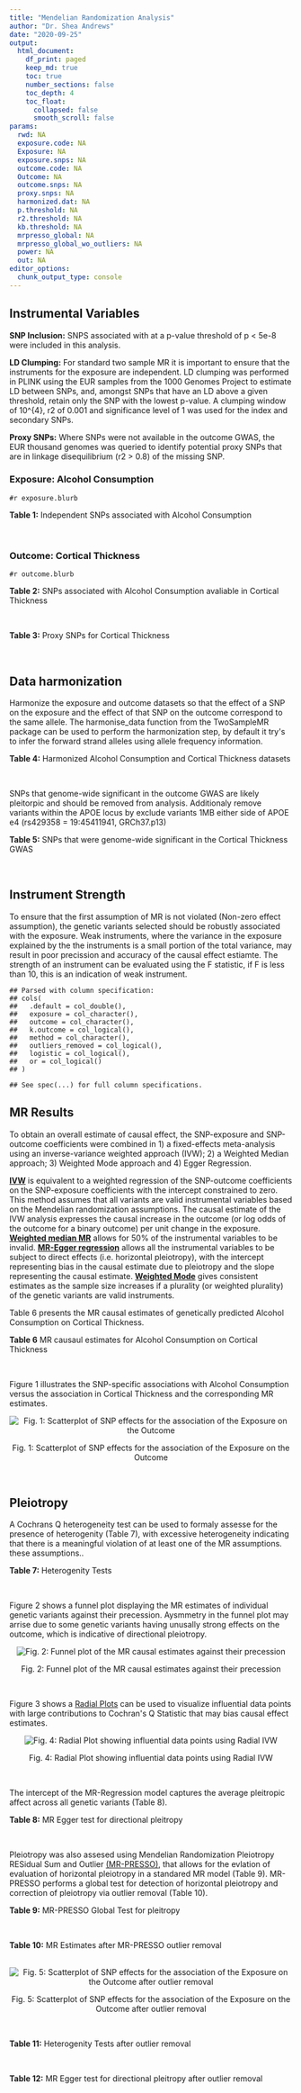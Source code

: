 ```yaml
---
title: "Mendelian Randomization Analysis"
author: "Dr. Shea Andrews"
date: "2020-09-25"
output:
  html_document:
    df_print: paged
    keep_md: true
    toc: true
    number_sections: false
    toc_depth: 4
    toc_float:
      collapsed: false
      smooth_scroll: false
params:
  rwd: NA
  exposure.code: NA
  Exposure: NA
  exposure.snps: NA
  outcome.code: NA
  Outcome: NA
  outcome.snps: NA
  proxy.snps: NA
  harmonized.dat: NA
  p.threshold: NA
  r2.threshold: NA
  kb.threshold: NA
  mrpresso_global: NA
  mrpresso_global_wo_outliers: NA
  power: NA
  out: NA
editor_options:
  chunk_output_type: console
---
```







## Instrumental Variables
**SNP Inclusion:** SNPS associated with at a p-value threshold of p < 5e-8 were included in this analysis.
<br>

**LD Clumping:** For standard two sample MR it is important to ensure that the instruments for the exposure are independent. LD clumping was performed in PLINK using the EUR samples from the 1000 Genomes Project to estimate LD between SNPs, and, amongst SNPs that have an LD above a given threshold, retain only the SNP with the lowest p-value. A clumping window of 10^{4}, r2 of 0.001 and significance level of 1 was used for the index and secondary SNPs.
<br>

**Proxy SNPs:** Where SNPs were not available in the outcome GWAS, the EUR thousand genomes was queried to identify potential proxy SNPs that are in linkage disequilibrium (r2 > 0.8) of the missing SNP.
<br>

### Exposure: Alcohol Consumption
`#r exposure.blurb`
<br>

**Table 1:** Independent SNPs associated with Alcohol Consumption
<div data-pagedtable="false">
  <script data-pagedtable-source type="application/json">
{"columns":[{"label":["SNP"],"name":[1],"type":["chr"],"align":["left"]},{"label":["CHROM"],"name":[2],"type":["dbl"],"align":["right"]},{"label":["POS"],"name":[3],"type":["dbl"],"align":["right"]},{"label":["REF"],"name":[4],"type":["chr"],"align":["left"]},{"label":["ALT"],"name":[5],"type":["chr"],"align":["left"]},{"label":["AF"],"name":[6],"type":["dbl"],"align":["right"]},{"label":["BETA"],"name":[7],"type":["dbl"],"align":["right"]},{"label":["SE"],"name":[8],"type":["dbl"],"align":["right"]},{"label":["Z"],"name":[9],"type":["dbl"],"align":["right"]},{"label":["P"],"name":[10],"type":["dbl"],"align":["right"]},{"label":["N"],"name":[11],"type":["dbl"],"align":["right"]},{"label":["TRAIT"],"name":[12],"type":["chr"],"align":["left"]}],"data":[{"1":"rs705687","2":"1","3":"4548453","4":"A","5":"G","6":"0.80496800","7":"-0.006623240","8":"0.001027018","9":"-6.449","10":"1.123000e-10","11":"939356","12":"Drinks_Per_Week"},{"1":"rs58107686","2":"1","3":"33837334","4":"C","5":"A","6":"0.35254500","7":"-0.006683375","8":"0.001047715","9":"-6.379","10":"1.785000e-10","11":"902538","12":"Drinks_Per_Week"},{"1":"rs12088813","2":"1","3":"66407700","4":"A","5":"C","6":"0.25372300","7":"-0.006100740","8":"0.001027407","9":"-5.938","10":"2.883000e-09","11":"939356","12":"Drinks_Per_Week"},{"1":"rs5024204","2":"1","3":"71491890","4":"A","5":"T","6":"0.32232300","7":"0.006389140","8":"0.001027192","9":"6.220","10":"4.966000e-10","11":"939356","12":"Drinks_Per_Week"},{"1":"rs184083806","2":"1","3":"96981736","4":"T","5":"C","6":"0.00144928","7":"-0.005860890","8":"0.001054497","9":"-5.558","10":"2.732000e-08","11":"892031","12":"Drinks_Per_Week"},{"1":"rs10753661","2":"1","3":"165119792","4":"G","5":"A","6":"0.71072700","7":"-0.005801998","8":"0.001027630","9":"-5.646","10":"1.644000e-08","11":"939356","12":"Drinks_Per_Week"},{"1":"rs28680958","2":"1","3":"173848808","4":"G","5":"A","6":"0.21462300","7":"-0.006605868","8":"0.001027032","9":"-6.432","10":"1.262000e-10","11":"939356","12":"Drinks_Per_Week"},{"1":"rs823114","2":"1","3":"205719532","4":"G","5":"A","6":"0.55853400","7":"0.006437193","8":"0.001027157","9":"6.267","10":"3.685000e-10","11":"939356","12":"Drinks_Per_Week"},{"1":"rs77165542","2":"2","3":"430975","4":"C","5":"T","6":"0.02703190","7":"-0.007229909","8":"0.001025519","9":"-7.050","10":"1.792000e-12","11":"941280","12":"Drinks_Per_Week"},{"1":"rs1260326","2":"2","3":"27730940","4":"T","5":"C","6":"0.61366100","7":"0.014874200","8":"0.001019895","9":"14.584","10":"3.535000e-48","11":"941280","12":"Drinks_Per_Week"},{"1":"rs13383034","2":"2","3":"45155276","4":"C","5":"T","6":"0.39745900","7":"0.010287897","8":"0.001023264","9":"10.054","10":"8.827000e-24","11":"941280","12":"Drinks_Per_Week"},{"1":"rs13032049","2":"2","3":"63581507","4":"A","5":"G","6":"0.23137000","7":"0.006657350","8":"0.001025943","9":"6.489","10":"8.659000e-11","11":"941280","12":"Drinks_Per_Week"},{"1":"rs828867","2":"2","3":"74334462","4":"G","5":"A","6":"0.54562000","7":"0.006386718","8":"0.001026144","9":"6.224","10":"4.840000e-10","11":"941280","12":"Drinks_Per_Week"},{"1":"rs11692435","2":"2","3":"98275354","4":"G","5":"A","6":"0.14088100","7":"0.007230020","8":"0.001027575","9":"7.036","10":"1.972000e-12","11":"937516","12":"Drinks_Per_Week"},{"1":"rs13024996","2":"2","3":"144225215","4":"C","5":"A","6":"0.32776200","7":"-0.007673554","8":"0.001025191","9":"-7.485","10":"7.157000e-14","11":"941280","12":"Drinks_Per_Week"},{"1":"rs72859280","2":"2","3":"147956293","4":"G","5":"T","6":"0.03681540","7":"0.006269248","8":"0.001026231","9":"6.109","10":"1.005000e-09","11":"941280","12":"Drinks_Per_Week"},{"1":"rs56337305","2":"2","3":"225475560","4":"T","5":"C","6":"0.42976400","7":"-0.006829880","8":"0.001025815","9":"-6.658","10":"2.782000e-11","11":"941280","12":"Drinks_Per_Week"},{"1":"rs2972155","2":"2","3":"227117698","4":"C","5":"G","6":"0.64023900","7":"-0.005698960","8":"0.001026656","9":"-5.551","10":"2.842000e-08","11":"941280","12":"Drinks_Per_Week"},{"1":"rs2300669","2":"3","3":"38541318","4":"C","5":"A","6":"0.36190000","7":"-0.005623299","8":"0.001026712","9":"-5.477","10":"4.317000e-08","11":"941280","12":"Drinks_Per_Week"},{"1":"rs13094887","2":"3","3":"70968431","4":"A","5":"T","6":"0.34559600","7":"-0.006959510","8":"0.001025719","9":"-6.785","10":"1.164000e-11","11":"941280","12":"Drinks_Per_Week"},{"1":"rs9860769","2":"3","3":"85482287","4":"C","5":"T","6":"0.71386900","7":"-0.010547194","8":"0.001052404","9":"-10.022","10":"1.222000e-23","11":"889549","12":"Drinks_Per_Week"},{"1":"rs9838144","2":"3","3":"131576287","4":"G","5":"C","6":"0.19144300","7":"-0.005968832","8":"0.001026454","9":"-5.815","10":"6.054000e-09","11":"941280","12":"Drinks_Per_Week"},{"1":"rs60654199","2":"3","3":"141267295","4":"C","5":"A","6":"0.05533310","7":"-0.005875821","8":"0.001026524","9":"-5.724","10":"1.039000e-08","11":"941280","12":"Drinks_Per_Week"},{"1":"rs6787172","2":"3","3":"158187811","4":"T","5":"G","6":"0.54676100","7":"-0.005773600","8":"0.001026600","9":"-5.624","10":"1.863000e-08","11":"941280","12":"Drinks_Per_Week"},{"1":"rs1881973","2":"3","3":"184056101","4":"G","5":"C","6":"0.38009500","7":"0.005770532","8":"0.001026602","9":"5.621","10":"1.903000e-08","11":"941280","12":"Drinks_Per_Week"},{"1":"rs3748034","2":"4","3":"3446091","4":"G","5":"T","6":"0.16971500","7":"-0.006045483","8":"0.001026398","9":"-5.890","10":"3.872000e-09","11":"941280","12":"Drinks_Per_Week"},{"1":"rs11728253","2":"4","3":"8028963","4":"A","5":"T","6":"0.69672700","7":"-0.005620230","8":"0.001026714","9":"-5.474","10":"4.407000e-08","11":"941280","12":"Drinks_Per_Week"},{"1":"rs11940694","2":"4","3":"39414993","4":"A","5":"G","6":"0.60549300","7":"0.018465300","8":"0.001017261","9":"18.152","10":"1.239000e-73","11":"941280","12":"Drinks_Per_Week"},{"1":"rs4501255","2":"4","3":"42151306","4":"C","5":"G","6":"0.22694100","7":"0.006634880","8":"0.001025960","9":"6.467","10":"9.989000e-11","11":"941280","12":"Drinks_Per_Week"},{"1":"rs1229984","2":"4","3":"100239319","4":"T","5":"C","6":"0.97697600","7":"0.041517000","8":"0.001003164","9":"41.386","10":"2.225074e-308","11":"941280","12":"Drinks_Per_Week"},{"1":"rs2165670","2":"4","3":"100286085","4":"G","5":"A","6":"0.13673500","7":"0.013311336","8":"0.001021043","9":"13.037","10":"7.572000e-39","11":"941280","12":"Drinks_Per_Week"},{"1":"rs13107325","2":"4","3":"103188709","4":"C","5":"T","6":"0.04731690","7":"-0.010471725","8":"0.001023129","9":"-10.235","10":"1.385000e-24","11":"941280","12":"Drinks_Per_Week"},{"1":"rs4690727","2":"4","3":"143648579","4":"C","5":"G","6":"0.70856000","7":"0.007100330","8":"0.001025615","9":"6.923","10":"4.437000e-12","11":"941280","12":"Drinks_Per_Week"},{"1":"rs12651313","2":"4","3":"171086393","4":"C","5":"G","6":"0.42802300","7":"-0.006302960","8":"0.001026206","9":"-6.142","10":"8.148000e-10","11":"941280","12":"Drinks_Per_Week"},{"1":"rs6451575","2":"5","3":"19959057","4":"A","5":"T","6":"0.55311800","7":"-0.005691810","8":"0.001026661","9":"-5.544","10":"2.964000e-08","11":"941280","12":"Drinks_Per_Week"},{"1":"rs4916723","2":"5","3":"87854395","4":"A","5":"C","6":"0.44136900","7":"-0.007149310","8":"0.001025578","9":"-6.971","10":"3.144000e-12","11":"941280","12":"Drinks_Per_Week"},{"1":"rs12655091","2":"5","3":"144412335","4":"G","5":"A","6":"0.52451900","7":"-0.006045481","8":"0.001026397","9":"-5.890","10":"3.862000e-09","11":"941280","12":"Drinks_Per_Week"},{"1":"rs55872084","2":"5","3":"155902003","4":"G","5":"T","6":"0.18023300","7":"0.006120079","8":"0.001026342","9":"5.963","10":"2.482000e-09","11":"941280","12":"Drinks_Per_Week"},{"1":"rs55786063","2":"5","3":"166833187","4":"G","5":"T","6":"0.52721300","7":"-0.005715325","8":"0.001026644","9":"-5.567","10":"2.597000e-08","11":"941280","12":"Drinks_Per_Week"},{"1":"rs10711214","2":"6","3":"21825945","4":"C","5":"A","6":"0.45611200","7":"-0.008951982","8":"0.001563665","9":"-5.725","10":"1.036000e-08","11":"403931","12":"Drinks_Per_Week"},{"1":"rs10948615","2":"6","3":"51339421","4":"A","5":"C","6":"0.29898200","7":"-0.005869690","8":"0.001026529","9":"-5.718","10":"1.080000e-08","11":"941280","12":"Drinks_Per_Week"},{"1":"rs1906252","2":"6","3":"98550289","4":"C","5":"A","6":"0.46290900","7":"0.005742929","8":"0.001026623","9":"5.594","10":"2.224000e-08","11":"941280","12":"Drinks_Per_Week"},{"1":"rs113072763","2":"7","3":"3758930","4":"A","5":"G","6":"0.01379570","7":"-0.005738840","8":"0.001026626","9":"-5.590","10":"2.274000e-08","11":"941280","12":"Drinks_Per_Week"},{"1":"rs6460047","2":"7","3":"73042443","4":"T","5":"C","6":"0.20610700","7":"0.006942150","8":"0.001025732","9":"6.768","10":"1.304000e-11","11":"941280","12":"Drinks_Per_Week"},{"1":"rs10236149","2":"7","3":"98977515","4":"A","5":"G","6":"0.13730700","7":"-0.006465370","8":"0.001026086","9":"-6.301","10":"2.966000e-10","11":"941280","12":"Drinks_Per_Week"},{"1":"rs35034355","2":"7","3":"103840115","4":"G","5":"A","6":"0.50489800","7":"-0.005864576","8":"0.001026532","9":"-5.713","10":"1.107000e-08","11":"941280","12":"Drinks_Per_Week"},{"1":"rs6951574","2":"7","3":"153489744","4":"T","5":"C","6":"0.44166700","7":"0.009692410","8":"0.001023702","9":"9.468","10":"2.845000e-21","11":"941280","12":"Drinks_Per_Week"},{"1":"rs13250583","2":"8","3":"20949917","4":"C","5":"T","6":"0.20684600","7":"-0.005830844","8":"0.001026557","9":"-5.680","10":"1.345000e-08","11":"941280","12":"Drinks_Per_Week"},{"1":"rs1217091","2":"8","3":"64527399","4":"T","5":"C","6":"0.82510000","7":"0.007021760","8":"0.001025673","9":"6.846","10":"7.591000e-12","11":"941280","12":"Drinks_Per_Week"},{"1":"rs1814032","2":"8","3":"93005447","4":"C","5":"A","6":"0.20377100","7":"-0.005659090","8":"0.001026685","9":"-5.512","10":"3.554000e-08","11":"941280","12":"Drinks_Per_Week"},{"1":"rs28601761","2":"8","3":"126500031","4":"C","5":"G","6":"0.45977400","7":"0.006520510","8":"0.001026044","9":"6.355","10":"2.080000e-10","11":"941280","12":"Drinks_Per_Week"},{"1":"rs55932213","2":"9","3":"108755622","4":"A","5":"G","6":"0.73983300","7":"0.005819600","8":"0.001026565","9":"5.669","10":"1.434000e-08","11":"941280","12":"Drinks_Per_Week"},{"1":"rs10978550","2":"9","3":"109345993","4":"T","5":"C","6":"0.19106400","7":"-0.006968690","8":"0.001025712","9":"-6.794","10":"1.088000e-11","11":"941280","12":"Drinks_Per_Week"},{"1":"rs7074871","2":"10","3":"110507806","4":"G","5":"A","6":"0.21594200","7":"-0.005969853","8":"0.001026453","9":"-5.816","10":"6.011000e-09","11":"941280","12":"Drinks_Per_Week"},{"1":"rs17665139","2":"10","3":"125093880","4":"C","5":"T","6":"0.12377300","7":"-0.006082269","8":"0.001026370","9":"-5.926","10":"3.105000e-09","11":"941280","12":"Drinks_Per_Week"},{"1":"rs7950166","2":"11","3":"8642218","4":"C","5":"T","6":"0.62949500","7":"-0.006964608","8":"0.001025715","9":"-6.790","10":"1.123000e-11","11":"941280","12":"Drinks_Per_Week"},{"1":"rs11030084","2":"11","3":"27643725","4":"C","5":"T","6":"0.16297200","7":"-0.005952481","8":"0.001026467","9":"-5.799","10":"6.682000e-09","11":"941280","12":"Drinks_Per_Week"},{"1":"rs56030824","2":"11","3":"47397353","4":"G","5":"A","6":"0.33424500","7":"-0.007865568","8":"0.001027105","9":"-7.658","10":"1.884000e-14","11":"937516","12":"Drinks_Per_Week"},{"1":"rs10750025","2":"11","3":"113424042","4":"C","5":"T","6":"0.76269000","7":"0.006921742","8":"0.001025747","9":"6.748","10":"1.500000e-11","11":"941280","12":"Drinks_Per_Week"},{"1":"rs4938230","2":"11","3":"116075001","4":"C","5":"A","6":"0.83672700","7":"0.006838044","8":"0.001025809","9":"6.666","10":"2.630000e-11","11":"941280","12":"Drinks_Per_Week"},{"1":"rs682011","2":"11","3":"121544285","4":"T","5":"C","6":"0.60316600","7":"0.005891150","8":"0.001026512","9":"5.739","10":"9.523000e-09","11":"941280","12":"Drinks_Per_Week"},{"1":"rs12795042","2":"11","3":"133658168","4":"A","5":"C","6":"0.67805200","7":"-0.005927950","8":"0.001026485","9":"-5.775","10":"7.681000e-09","11":"941280","12":"Drinks_Per_Week"},{"1":"rs3809162","2":"12","3":"54674235","4":"A","5":"G","6":"0.43228000","7":"0.006479660","8":"0.001026075","9":"6.315","10":"2.702000e-10","11":"941280","12":"Drinks_Per_Week"},{"1":"rs10506274","2":"12","3":"81601464","4":"G","5":"T","6":"0.45114400","7":"-0.006593018","8":"0.001025991","9":"-6.426","10":"1.313000e-10","11":"941280","12":"Drinks_Per_Week"},{"1":"rs7959601","2":"12","3":"92173506","4":"C","5":"A","6":"0.59295600","7":"-0.006341774","8":"0.001026177","9":"-6.180","10":"6.398000e-10","11":"941280","12":"Drinks_Per_Week"},{"1":"rs500321","2":"13","3":"27124360","4":"A","5":"T","6":"0.76034100","7":"-0.006246770","8":"0.001026248","9":"-6.087","10":"1.148000e-09","11":"941280","12":"Drinks_Per_Week"},{"1":"rs34704785","2":"13","3":"68117681","4":"C","5":"T","6":"0.51758300","7":"-0.005715323","8":"0.001026643","9":"-5.567","10":"2.592000e-08","11":"941280","12":"Drinks_Per_Week"},{"1":"rs1157341","2":"14","3":"42808815","4":"A","5":"G","6":"0.42090000","7":"0.005784840","8":"0.001026592","9":"5.635","10":"1.752000e-08","11":"941280","12":"Drinks_Per_Week"},{"1":"rs2180870","2":"14","3":"58782779","4":"T","5":"C","6":"0.11467400","7":"-0.006089420","8":"0.001026365","9":"-5.933","10":"2.980000e-09","11":"941280","12":"Drinks_Per_Week"},{"1":"rs28929474","2":"14","3":"94844947","4":"C","5":"T","6":"0.01612900","7":"-0.007107472","8":"0.001025609","9":"-6.930","10":"4.195000e-12","11":"941280","12":"Drinks_Per_Week"},{"1":"rs2472297","2":"15","3":"75027880","4":"C","5":"T","6":"0.26928700","7":"0.006711459","8":"0.001025903","9":"6.542","10":"6.090000e-11","11":"941280","12":"Drinks_Per_Week"},{"1":"rs12907323","2":"15","3":"86796012","4":"A","5":"G","6":"0.42683400","7":"0.006131320","8":"0.001026334","9":"5.974","10":"2.321000e-09","11":"941280","12":"Drinks_Per_Week"},{"1":"rs17177078","2":"16","3":"24810681","4":"C","5":"T","6":"0.05311820","7":"-0.007925241","8":"0.001026054","9":"-7.724","10":"1.124000e-14","11":"939356","12":"Drinks_Per_Week"},{"1":"rs4788095","2":"16","3":"28831359","4":"T","5":"C","6":"0.40890900","7":"-0.007680340","8":"0.001026235","9":"-7.484","10":"7.204000e-14","11":"939356","12":"Drinks_Per_Week"},{"1":"rs3809627","2":"16","3":"30103160","4":"C","5":"A","6":"0.43604700","7":"0.006473997","8":"0.001027129","9":"6.303","10":"2.918000e-10","11":"939356","12":"Drinks_Per_Week"},{"1":"rs62044525","2":"16","3":"64872590","4":"C","5":"G","6":"0.14591700","7":"-0.006919600","8":"0.001026799","9":"-6.739","10":"1.595000e-11","11":"939356","12":"Drinks_Per_Week"},{"1":"rs74980679","2":"16","3":"71779310","4":"G","5":"T","6":"0.12050800","7":"0.006980897","8":"0.001026754","9":"6.799","10":"1.056000e-11","11":"939356","12":"Drinks_Per_Week"},{"1":"rs1104608","2":"16","3":"73912588","4":"G","5":"C","6":"0.41284200","7":"-0.007932384","8":"0.001026049","9":"-7.731","10":"1.067000e-14","11":"939356","12":"Drinks_Per_Week"},{"1":"rs4548913","2":"17","3":"2209888","4":"G","5":"A","6":"0.62380600","7":"-0.005918752","8":"0.001026492","9":"-5.766","10":"8.126000e-09","11":"941280","12":"Drinks_Per_Week"},{"1":"rs3803800","2":"17","3":"7462969","4":"A","5":"G","6":"0.76107700","7":"0.006823750","8":"0.001025819","9":"6.652","10":"2.884000e-11","11":"941280","12":"Drinks_Per_Week"},{"1":"rs57828851","2":"17","3":"7732351","4":"T","5":"A","6":"0.59951700","7":"0.006736704","8":"0.001046560","9":"6.437","10":"1.220000e-10","11":"904462","12":"Drinks_Per_Week"},{"1":"rs1971157","2":"17","3":"27925343","4":"G","5":"C","6":"0.40112900","7":"0.005773596","8":"0.001026600","9":"5.624","10":"1.863000e-08","11":"941280","12":"Drinks_Per_Week"},{"1":"rs2854334","2":"17","3":"29715500","4":"A","5":"G","6":"0.57025200","7":"0.006566470","8":"0.001026011","9":"6.400","10":"1.558000e-10","11":"941280","12":"Drinks_Per_Week"},{"1":"rs76640332","2":"17","3":"44189858","4":"G","5":"A","6":"0.14398500","7":"-0.008698474","8":"0.001024435","9":"-8.491","10":"2.052000e-17","11":"941280","12":"Drinks_Per_Week"},{"1":"rs10438820","2":"17","3":"78524597","4":"C","5":"T","6":"0.72715700","7":"0.005950435","8":"0.001026468","9":"5.797","10":"6.742000e-09","11":"941280","12":"Drinks_Per_Week"},{"1":"rs9950000","2":"18","3":"53052169","4":"C","5":"T","6":"0.35841500","7":"-0.006532767","8":"0.001026035","9":"-6.367","10":"1.925000e-10","11":"941280","12":"Drinks_Per_Week"},{"1":"rs4092465","2":"18","3":"55080437","4":"A","5":"G","6":"0.61539900","7":"-0.005818580","8":"0.001026567","9":"-5.668","10":"1.447000e-08","11":"941280","12":"Drinks_Per_Week"},{"1":"rs28568614","2":"19","3":"18479019","4":"A","5":"G","6":"0.56929000","7":"-0.005746000","8":"0.001026621","9":"-5.597","10":"2.187000e-08","11":"941280","12":"Drinks_Per_Week"},{"1":"rs8107737","2":"19","3":"42651599","4":"T","5":"G","6":"0.09677420","7":"0.005783820","8":"0.001026592","9":"5.634","10":"1.756000e-08","11":"941280","12":"Drinks_Per_Week"},{"1":"rs584768","2":"19","3":"49213284","4":"G","5":"A","6":"0.41085800","7":"0.010010544","8":"0.001023468","9":"9.781","10":"1.363000e-22","11":"941280","12":"Drinks_Per_Week"},{"1":"rs4815364","2":"20","3":"25035711","4":"G","5":"A","6":"0.65341300","7":"0.006068983","8":"0.001026380","9":"5.913","10":"3.354000e-09","11":"941280","12":"Drinks_Per_Week"},{"1":"rs9607814","2":"22","3":"41946519","4":"C","5":"A","6":"0.18557900","7":"-0.005934301","8":"0.001047168","9":"-5.667","10":"1.454000e-08","11":"904462","12":"Drinks_Per_Week"}],"options":{"columns":{"min":{},"max":[10]},"rows":{"min":[10],"max":[10]},"pages":{}}}
  </script>
</div>
<br>

### Outcome: Cortical Thickness
`#r outcome.blurb`
<br>

**Table 2:** SNPs associated with Alcohol Consumption avaliable in Cortical Thickness
<div data-pagedtable="false">
  <script data-pagedtable-source type="application/json">
{"columns":[{"label":["SNP"],"name":[1],"type":["chr"],"align":["left"]},{"label":["CHROM"],"name":[2],"type":["dbl"],"align":["right"]},{"label":["POS"],"name":[3],"type":["dbl"],"align":["right"]},{"label":["REF"],"name":[4],"type":["chr"],"align":["left"]},{"label":["ALT"],"name":[5],"type":["chr"],"align":["left"]},{"label":["AF"],"name":[6],"type":["dbl"],"align":["right"]},{"label":["BETA"],"name":[7],"type":["dbl"],"align":["right"]},{"label":["SE"],"name":[8],"type":["dbl"],"align":["right"]},{"label":["Z"],"name":[9],"type":["dbl"],"align":["right"]},{"label":["P"],"name":[10],"type":["dbl"],"align":["right"]},{"label":["N"],"name":[11],"type":["dbl"],"align":["right"]},{"label":["TRAIT"],"name":[12],"type":["chr"],"align":["left"]}],"data":[{"1":"rs705687","2":"1","3":"4548453","4":"A","5":"G","6":"0.7864","7":"0.0002","8":"0.0009","9":"0.22222200","10":"8.118e-01","11":"32872","12":"Cortical_Thickness"},{"1":"rs58107686","2":"1","3":"33837334","4":"C","5":"A","6":"0.3352","7":"-0.0007","8":"0.0008","9":"-0.87500000","10":"3.624e-01","11":"32872","12":"Cortical_Thickness"},{"1":"rs12088813","2":"1","3":"66407700","4":"A","5":"C","6":"0.2671","7":"-0.0008","8":"0.0009","9":"-0.88888900","10":"3.290e-01","11":"32872","12":"Cortical_Thickness"},{"1":"rs5024204","2":"1","3":"71491890","4":"A","5":"T","6":"0.2767","7":"-0.0009","8":"0.0009","9":"-1.00000000","10":"3.104e-01","11":"32872","12":"Cortical_Thickness"},{"1":"rs184083806","2":"1","3":"96981736","4":"T","5":"C","6":"0.0129","7":"-0.0040","8":"0.0045","9":"-0.88888900","10":"3.704e-01","11":"28937","12":"Cortical_Thickness"},{"1":"rs10753661","2":"1","3":"165119792","4":"G","5":"A","6":"0.6870","7":"-0.0002","8":"0.0008","9":"-0.25000000","10":"8.526e-01","11":"32872","12":"Cortical_Thickness"},{"1":"rs28680958","2":"1","3":"173848808","4":"G","5":"A","6":"0.2193","7":"-0.0008","8":"0.0009","9":"-0.88888889","10":"3.944e-01","11":"32872","12":"Cortical_Thickness"},{"1":"rs823114","2":"1","3":"205719532","4":"G","5":"A","6":"0.5491","7":"0.0002","8":"0.0008","9":"0.25000000","10":"8.127e-01","11":"32872","12":"Cortical_Thickness"},{"1":"rs1260326","2":"2","3":"27730940","4":"T","5":"C","6":"0.6056","7":"0.0011","8":"0.0008","9":"1.37500000","10":"1.668e-01","11":"32872","12":"Cortical_Thickness"},{"1":"rs13383034","2":"2","3":"45155276","4":"C","5":"T","6":"0.3262","7":"-0.0019","8":"0.0008","9":"-2.37500000","10":"1.456e-02","11":"32872","12":"Cortical_Thickness"},{"1":"rs13032049","2":"2","3":"63581507","4":"A","5":"G","6":"0.2800","7":"-0.0002","8":"0.0008","9":"-0.25000000","10":"8.435e-01","11":"32872","12":"Cortical_Thickness"},{"1":"rs828867","2":"2","3":"74334462","4":"G","5":"A","6":"0.5338","7":"0.0002","8":"0.0008","9":"0.25000000","10":"8.340e-01","11":"32512","12":"Cortical_Thickness"},{"1":"rs11692435","2":"2","3":"98275354","4":"G","5":"A","6":"0.0910","7":"-0.0091","8":"0.0015","9":"-6.06666667","10":"3.179e-10","11":"29128","12":"Cortical_Thickness"},{"1":"rs13024996","2":"2","3":"144225215","4":"C","5":"A","6":"0.3694","7":"0.0002","8":"0.0008","9":"0.25000000","10":"7.985e-01","11":"32872","12":"Cortical_Thickness"},{"1":"rs72859280","2":"2","3":"147956293","4":"G","5":"T","6":"0.0363","7":"0.0041","8":"0.0022","9":"1.86363636","10":"5.727e-02","11":"32872","12":"Cortical_Thickness"},{"1":"rs56337305","2":"2","3":"225475560","4":"T","5":"C","6":"0.3815","7":"0.0006","8":"0.0008","9":"0.75000000","10":"4.128e-01","11":"31514","12":"Cortical_Thickness"},{"1":"rs2972155","2":"2","3":"227117698","4":"C","5":"G","6":"0.6403","7":"-0.0002","8":"0.0008","9":"-0.25000000","10":"7.532e-01","11":"31514","12":"Cortical_Thickness"},{"1":"rs2300669","2":"3","3":"38541318","4":"C","5":"A","6":"0.3839","7":"0.0020","8":"0.0008","9":"2.50000000","10":"8.791e-03","11":"32872","12":"Cortical_Thickness"},{"1":"rs13094887","2":"3","3":"70968431","4":"A","5":"T","6":"0.3071","7":"0.0001","8":"0.0008","9":"0.12500000","10":"9.099e-01","11":"32872","12":"Cortical_Thickness"},{"1":"rs9838144","2":"3","3":"131576287","4":"G","5":"C","6":"0.2126","7":"-0.0001","8":"0.0009","9":"-0.11111111","10":"8.958e-01","11":"32872","12":"Cortical_Thickness"},{"1":"rs60654199","2":"3","3":"141267295","4":"C","5":"A","6":"0.0607","7":"-0.0008","8":"0.0017","9":"-0.47058824","10":"6.290e-01","11":"32872","12":"Cortical_Thickness"},{"1":"rs6787172","2":"3","3":"158187811","4":"T","5":"G","6":"0.5564","7":"-0.0004","8":"0.0008","9":"-0.50000000","10":"6.124e-01","11":"32872","12":"Cortical_Thickness"},{"1":"rs1881973","2":"3","3":"184056101","4":"G","5":"C","6":"0.3713","7":"-0.0011","8":"0.0008","9":"-1.37500000","10":"1.888e-01","11":"31046","12":"Cortical_Thickness"},{"1":"rs3748034","2":"4","3":"3446091","4":"G","5":"T","6":"0.1482","7":"-0.0009","8":"0.0011","9":"-0.81818182","10":"4.080e-01","11":"32764","12":"Cortical_Thickness"},{"1":"rs11728253","2":"4","3":"8028963","4":"A","5":"T","6":"0.7348","7":"0.0022","8":"0.0009","9":"2.44444000","10":"9.314e-03","11":"32872","12":"Cortical_Thickness"},{"1":"rs11940694","2":"4","3":"39414993","4":"A","5":"G","6":"0.5879","7":"0.0004","8":"0.0008","9":"0.50000000","10":"5.680e-01","11":"32872","12":"Cortical_Thickness"},{"1":"rs4501255","2":"4","3":"42151306","4":"C","5":"G","6":"0.2364","7":"-0.0005","8":"0.0009","9":"-0.55555600","10":"5.695e-01","11":"32872","12":"Cortical_Thickness"},{"1":"rs1229984","2":"4","3":"100239319","4":"T","5":"C","6":"0.9546","7":"-0.0010","8":"0.0022","9":"-0.45454500","10":"6.592e-01","11":"31724","12":"Cortical_Thickness"},{"1":"rs2165670","2":"4","3":"100286085","4":"G","5":"A","6":"0.1047","7":"-0.0028","8":"0.0012","9":"-2.33333333","10":"2.112e-02","11":"32872","12":"Cortical_Thickness"},{"1":"rs13107325","2":"4","3":"103188709","4":"C","5":"T","6":"0.0707","7":"-0.0076","8":"0.0015","9":"-5.06666667","10":"5.054e-07","11":"32872","12":"Cortical_Thickness"},{"1":"rs4690727","2":"4","3":"143648579","4":"C","5":"G","6":"0.7228","7":"-0.0007","8":"0.0009","9":"-0.77777800","10":"4.049e-01","11":"32512","12":"Cortical_Thickness"},{"1":"rs6451575","2":"5","3":"19959057","4":"A","5":"T","6":"0.5701","7":"0.0005","8":"0.0008","9":"0.62500000","10":"4.992e-01","11":"32320","12":"Cortical_Thickness"},{"1":"rs4916723","2":"5","3":"87854395","4":"A","5":"C","6":"0.4212","7":"0.0019","8":"0.0008","9":"2.37500000","10":"1.266e-02","11":"32872","12":"Cortical_Thickness"},{"1":"rs12655091","2":"5","3":"144412335","4":"G","5":"A","6":"0.5304","7":"-0.0003","8":"0.0008","9":"-0.37500000","10":"6.790e-01","11":"32872","12":"Cortical_Thickness"},{"1":"rs55872084","2":"5","3":"155902003","4":"G","5":"T","6":"0.2338","7":"-0.0003","8":"0.0009","9":"-0.33333333","10":"6.951e-01","11":"32872","12":"Cortical_Thickness"},{"1":"rs55786063","2":"5","3":"166833187","4":"G","5":"T","6":"0.4875","7":"0.0008","8":"0.0008","9":"1.00000000","10":"3.061e-01","11":"32764","12":"Cortical_Thickness"},{"1":"rs10948615","2":"6","3":"51339421","4":"A","5":"C","6":"0.3114","7":"0.0015","8":"0.0008","9":"1.87500000","10":"5.905e-02","11":"32872","12":"Cortical_Thickness"},{"1":"rs1906252","2":"6","3":"98550289","4":"C","5":"A","6":"0.4847","7":"0.0005","8":"0.0008","9":"0.62500000","10":"4.927e-01","11":"32872","12":"Cortical_Thickness"},{"1":"rs113072763","2":"7","3":"3758930","4":"A","5":"G","6":"0.0233","7":"-0.0035","8":"0.0027","9":"-1.29630000","10":"2.037e-01","11":"31556","12":"Cortical_Thickness"},{"1":"rs6460047","2":"7","3":"73042443","4":"T","5":"C","6":"0.2096","7":"0.0001","8":"0.0009","9":"0.11111100","10":"9.483e-01","11":"32639","12":"Cortical_Thickness"},{"1":"rs10236149","2":"7","3":"98977515","4":"A","5":"G","6":"0.1290","7":"0.0027","8":"0.0012","9":"2.25000000","10":"2.350e-02","11":"32872","12":"Cortical_Thickness"},{"1":"rs35034355","2":"7","3":"103840115","4":"G","5":"A","6":"0.5174","7":"0.0031","8":"0.0008","9":"3.87500000","10":"4.219e-05","11":"32872","12":"Cortical_Thickness"},{"1":"rs6951574","2":"7","3":"153489744","4":"T","5":"C","6":"0.4481","7":"0.0000","8":"0.0010","9":"0.00000000","10":"9.834e-01","11":"23043","12":"Cortical_Thickness"},{"1":"rs13250583","2":"8","3":"20949917","4":"C","5":"T","6":"0.2121","7":"0.0014","8":"0.0009","9":"1.55555556","10":"1.441e-01","11":"32872","12":"Cortical_Thickness"},{"1":"rs1217091","2":"8","3":"64527399","4":"T","5":"C","6":"0.8055","7":"0.0001","8":"0.0010","9":"0.10000000","10":"9.121e-01","11":"32872","12":"Cortical_Thickness"},{"1":"rs1814032","2":"8","3":"93005447","4":"C","5":"A","6":"0.2317","7":"0.0004","8":"0.0009","9":"0.44444444","10":"6.777e-01","11":"32639","12":"Cortical_Thickness"},{"1":"rs28601761","2":"8","3":"126500031","4":"C","5":"G","6":"0.4230","7":"0.0007","8":"0.0008","9":"0.87500000","10":"3.900e-01","11":"32872","12":"Cortical_Thickness"},{"1":"rs55932213","2":"9","3":"108755622","4":"A","5":"G","6":"0.7356","7":"-0.0013","8":"0.0009","9":"-1.44444000","10":"1.283e-01","11":"32872","12":"Cortical_Thickness"},{"1":"rs10978550","2":"9","3":"109345993","4":"T","5":"C","6":"0.2008","7":"-0.0015","8":"0.0009","9":"-1.66667000","10":"1.084e-01","11":"32872","12":"Cortical_Thickness"},{"1":"rs7074871","2":"10","3":"110507806","4":"G","5":"A","6":"0.2622","7":"0.0000","8":"0.0009","9":"0.00000000","10":"9.773e-01","11":"32872","12":"Cortical_Thickness"},{"1":"rs17665139","2":"10","3":"125093880","4":"C","5":"T","6":"0.1509","7":"0.0013","8":"0.0010","9":"1.30000000","10":"2.073e-01","11":"32872","12":"Cortical_Thickness"},{"1":"rs7950166","2":"11","3":"8642218","4":"C","5":"T","6":"0.6310","7":"-0.0001","8":"0.0008","9":"-0.12500000","10":"9.362e-01","11":"32872","12":"Cortical_Thickness"},{"1":"rs11030084","2":"11","3":"27643725","4":"C","5":"T","6":"0.1896","7":"-0.0003","8":"0.0009","9":"-0.33333333","10":"7.865e-01","11":"32872","12":"Cortical_Thickness"},{"1":"rs56030824","2":"11","3":"47397353","4":"G","5":"A","6":"0.3213","7":"-0.0013","8":"0.0008","9":"-1.62500000","10":"8.654e-02","11":"32872","12":"Cortical_Thickness"},{"1":"rs10750025","2":"11","3":"113424042","4":"C","5":"T","6":"0.6871","7":"0.0007","8":"0.0008","9":"0.87500000","10":"3.447e-01","11":"32872","12":"Cortical_Thickness"},{"1":"rs4938230","2":"11","3":"116075001","4":"C","5":"A","6":"0.8433","7":"-0.0006","8":"0.0010","9":"-0.60000000","10":"5.847e-01","11":"32343","12":"Cortical_Thickness"},{"1":"rs682011","2":"11","3":"121544285","4":"T","5":"C","6":"0.5509","7":"0.0001","8":"0.0008","9":"0.12500000","10":"9.227e-01","11":"32441","12":"Cortical_Thickness"},{"1":"rs12795042","2":"11","3":"133658168","4":"A","5":"C","6":"0.6231","7":"0.0003","8":"0.0008","9":"0.37500000","10":"6.885e-01","11":"32872","12":"Cortical_Thickness"},{"1":"rs3809162","2":"12","3":"54674235","4":"A","5":"G","6":"0.4038","7":"0.0019","8":"0.0008","9":"2.37500000","10":"1.348e-02","11":"32015","12":"Cortical_Thickness"},{"1":"rs10506274","2":"12","3":"81601464","4":"G","5":"T","6":"0.4838","7":"-0.0003","8":"0.0008","9":"-0.37500000","10":"7.338e-01","11":"32872","12":"Cortical_Thickness"},{"1":"rs7959601","2":"12","3":"92173506","4":"C","5":"A","6":"0.5909","7":"-0.0008","8":"0.0008","9":"-1.00000000","10":"2.790e-01","11":"32680","12":"Cortical_Thickness"},{"1":"rs500321","2":"13","3":"27124360","4":"A","5":"T","6":"0.7328","7":"0.0006","8":"0.0009","9":"0.66666700","10":"4.554e-01","11":"32872","12":"Cortical_Thickness"},{"1":"rs34704785","2":"13","3":"68117681","4":"C","5":"T","6":"0.4945","7":"-0.0007","8":"0.0008","9":"-0.87500000","10":"4.029e-01","11":"32872","12":"Cortical_Thickness"},{"1":"rs1157341","2":"14","3":"42808815","4":"A","5":"G","6":"0.4636","7":"0.0011","8":"0.0008","9":"1.37500000","10":"1.513e-01","11":"32872","12":"Cortical_Thickness"},{"1":"rs2180870","2":"14","3":"58782779","4":"T","5":"C","6":"0.1328","7":"-0.0030","8":"0.0011","9":"-2.72727000","10":"6.261e-03","11":"32872","12":"Cortical_Thickness"},{"1":"rs28929474","2":"14","3":"94844947","4":"C","5":"T","6":"0.0197","7":"0.0006","8":"0.0029","9":"0.20689655","10":"8.307e-01","11":"30303","12":"Cortical_Thickness"},{"1":"rs2472297","2":"15","3":"75027880","4":"C","5":"T","6":"0.2547","7":"-0.0029","8":"0.0009","9":"-3.22222222","10":"1.502e-03","11":"32279","12":"Cortical_Thickness"},{"1":"rs12907323","2":"15","3":"86796012","4":"A","5":"G","6":"0.4114","7":"0.0000","8":"0.0008","9":"0.00000000","10":"9.541e-01","11":"32872","12":"Cortical_Thickness"},{"1":"rs17177078","2":"16","3":"24810681","4":"C","5":"T","6":"0.0630","7":"-0.0009","8":"0.0016","9":"-0.56250000","10":"5.498e-01","11":"32872","12":"Cortical_Thickness"},{"1":"rs4788095","2":"16","3":"28831359","4":"T","5":"C","6":"0.3952","7":"-0.0013","8":"0.0008","9":"-1.62500000","10":"1.037e-01","11":"32872","12":"Cortical_Thickness"},{"1":"rs3809627","2":"16","3":"30103160","4":"C","5":"A","6":"0.4158","7":"0.0017","8":"0.0008","9":"2.12500000","10":"2.500e-02","11":"32512","12":"Cortical_Thickness"},{"1":"rs62044525","2":"16","3":"64872590","4":"C","5":"G","6":"0.1813","7":"0.0000","8":"0.0010","9":"0.00000000","10":"9.847e-01","11":"32872","12":"Cortical_Thickness"},{"1":"rs74980679","2":"16","3":"71779310","4":"G","5":"T","6":"0.1391","7":"0.0001","8":"0.0011","9":"0.09090909","10":"8.938e-01","11":"32639","12":"Cortical_Thickness"},{"1":"rs1104608","2":"16","3":"73912588","4":"G","5":"C","6":"0.4265","7":"0.0000","8":"0.0008","9":"0.00000000","10":"9.950e-01","11":"32086","12":"Cortical_Thickness"},{"1":"rs4548913","2":"17","3":"2209888","4":"G","5":"A","6":"0.6313","7":"0.0012","8":"0.0008","9":"1.50000000","10":"1.084e-01","11":"32872","12":"Cortical_Thickness"},{"1":"rs3803800","2":"17","3":"7462969","4":"A","5":"G","6":"0.7821","7":"-0.0005","8":"0.0009","9":"-0.55555600","10":"5.693e-01","11":"32872","12":"Cortical_Thickness"},{"1":"rs1971157","2":"17","3":"27925343","4":"G","5":"C","6":"0.3821","7":"0.0012","8":"0.0008","9":"1.50000000","10":"1.660e-01","11":"32680","12":"Cortical_Thickness"},{"1":"rs2854334","2":"17","3":"29715500","4":"A","5":"G","6":"0.6065","7":"-0.0009","8":"0.0008","9":"-1.12500000","10":"3.009e-01","11":"31436","12":"Cortical_Thickness"},{"1":"rs10438820","2":"17","3":"78524597","4":"C","5":"T","6":"0.6976","7":"-0.0016","8":"0.0008","9":"-2.00000000","10":"5.836e-02","11":"32872","12":"Cortical_Thickness"},{"1":"rs9950000","2":"18","3":"53052169","4":"C","5":"T","6":"0.3971","7":"-0.0001","8":"0.0008","9":"-0.12500000","10":"9.366e-01","11":"32872","12":"Cortical_Thickness"},{"1":"rs4092465","2":"18","3":"55080437","4":"A","5":"G","6":"0.6301","7":"-0.0009","8":"0.0008","9":"-1.12500000","10":"2.620e-01","11":"29627","12":"Cortical_Thickness"},{"1":"rs28568614","2":"19","3":"18479019","4":"A","5":"G","6":"0.5648","7":"0.0004","8":"0.0008","9":"0.50000000","10":"5.709e-01","11":"32572","12":"Cortical_Thickness"},{"1":"rs8107737","2":"19","3":"42651599","4":"T","5":"G","6":"0.1140","7":"-0.0039","8":"0.0012","9":"-3.25000000","10":"1.218e-03","11":"32872","12":"Cortical_Thickness"},{"1":"rs584768","2":"19","3":"49213284","4":"G","5":"A","6":"0.5020","7":"0.0000","8":"0.0008","9":"0.00000000","10":"9.712e-01","11":"32872","12":"Cortical_Thickness"},{"1":"rs4815364","2":"20","3":"25035711","4":"G","5":"A","6":"0.6169","7":"0.0016","8":"0.0008","9":"2.00000000","10":"4.388e-02","11":"32872","12":"Cortical_Thickness"},{"1":"rs9607814","2":"22","3":"41946519","4":"C","5":"A","6":"0.2007","7":"-0.0005","8":"0.0009","9":"-0.55555556","10":"6.285e-01","11":"32872","12":"Cortical_Thickness"},{"1":"rs77165542","2":"NA","3":"NA","4":"NA","5":"NA","6":"NA","7":"NA","8":"NA","9":"NA","10":"NA","11":"NA","12":"NA"},{"1":"rs9860769","2":"NA","3":"NA","4":"NA","5":"NA","6":"NA","7":"NA","8":"NA","9":"NA","10":"NA","11":"NA","12":"NA"},{"1":"rs12651313","2":"NA","3":"NA","4":"NA","5":"NA","6":"NA","7":"NA","8":"NA","9":"NA","10":"NA","11":"NA","12":"NA"},{"1":"rs10711214","2":"NA","3":"NA","4":"NA","5":"NA","6":"NA","7":"NA","8":"NA","9":"NA","10":"NA","11":"NA","12":"NA"},{"1":"rs57828851","2":"NA","3":"NA","4":"NA","5":"NA","6":"NA","7":"NA","8":"NA","9":"NA","10":"NA","11":"NA","12":"NA"},{"1":"rs76640332","2":"NA","3":"NA","4":"NA","5":"NA","6":"NA","7":"NA","8":"NA","9":"NA","10":"NA","11":"NA","12":"NA"}],"options":{"columns":{"min":{},"max":[10]},"rows":{"min":[10],"max":[10]},"pages":{}}}
  </script>
</div>
<br>

**Table 3:** Proxy SNPs for Cortical Thickness
<div data-pagedtable="false">
  <script data-pagedtable-source type="application/json">
{"columns":[{"label":["target_snp"],"name":[1],"type":["chr"],"align":["left"]},{"label":["proxy_snp"],"name":[2],"type":["chr"],"align":["left"]},{"label":["ld.r2"],"name":[3],"type":["dbl"],"align":["right"]},{"label":["Dprime"],"name":[4],"type":["dbl"],"align":["right"]},{"label":["PHASE"],"name":[5],"type":["chr"],"align":["left"]},{"label":["X12"],"name":[6],"type":["lgl"],"align":["right"]},{"label":["CHROM"],"name":[7],"type":["dbl"],"align":["right"]},{"label":["POS"],"name":[8],"type":["dbl"],"align":["right"]},{"label":["REF.proxy"],"name":[9],"type":["chr"],"align":["left"]},{"label":["ALT.proxy"],"name":[10],"type":["chr"],"align":["left"]},{"label":["AF"],"name":[11],"type":["dbl"],"align":["right"]},{"label":["BETA"],"name":[12],"type":["dbl"],"align":["right"]},{"label":["SE"],"name":[13],"type":["dbl"],"align":["right"]},{"label":["Z"],"name":[14],"type":["dbl"],"align":["right"]},{"label":["P"],"name":[15],"type":["dbl"],"align":["right"]},{"label":["N"],"name":[16],"type":["dbl"],"align":["right"]},{"label":["TRAIT"],"name":[17],"type":["chr"],"align":["left"]},{"label":["ref"],"name":[18],"type":["chr"],"align":["left"]},{"label":["ref.proxy"],"name":[19],"type":["chr"],"align":["left"]},{"label":["alt"],"name":[20],"type":["chr"],"align":["left"]},{"label":["alt.proxy"],"name":[21],"type":["chr"],"align":["left"]},{"label":["ALT"],"name":[22],"type":["chr"],"align":["left"]},{"label":["REF"],"name":[23],"type":["chr"],"align":["left"]},{"label":["proxy.outcome"],"name":[24],"type":["lgl"],"align":["right"]}],"data":[{"1":"rs9860769","2":"rs12638482","3":"1","4":"1","5":"CC/TT","6":"NA","7":"3","8":"85454815","9":"C","10":"T","11":"0.6208","12":"0.0022","13":"8e-04","14":"2.750","15":"0.003648","16":"32872","17":"Cortical_Thickness","18":"C","19":"C","20":"T","21":"T","22":"T","23":"C","24":"TRUE"},{"1":"rs12651313","2":"rs4692804","3":"1","4":"1","5":"GA/CG","6":"NA","7":"4","8":"171076106","9":"G","10":"A","11":"0.4453","12":"-0.0011","13":"8e-04","14":"-1.375","15":"0.170400","16":"32764","17":"Cortical_Thickness","18":"G","19":"A","20":"C","21":"G","22":"G","23":"C","24":"TRUE"},{"1":"rs77165542","2":"NA","3":"NA","4":"NA","5":"NA","6":"NA","7":"NA","8":"NA","9":"NA","10":"NA","11":"NA","12":"NA","13":"NA","14":"NA","15":"NA","16":"NA","17":"NA","18":"NA","19":"NA","20":"NA","21":"NA","22":"NA","23":"NA","24":"NA"},{"1":"rs10711214","2":"NA","3":"NA","4":"NA","5":"NA","6":"NA","7":"NA","8":"NA","9":"NA","10":"NA","11":"NA","12":"NA","13":"NA","14":"NA","15":"NA","16":"NA","17":"NA","18":"NA","19":"NA","20":"NA","21":"NA","22":"NA","23":"NA","24":"NA"},{"1":"rs57828851","2":"NA","3":"NA","4":"NA","5":"NA","6":"NA","7":"NA","8":"NA","9":"NA","10":"NA","11":"NA","12":"NA","13":"NA","14":"NA","15":"NA","16":"NA","17":"NA","18":"NA","19":"NA","20":"NA","21":"NA","22":"NA","23":"NA","24":"NA"},{"1":"rs76640332","2":"NA","3":"NA","4":"NA","5":"NA","6":"NA","7":"NA","8":"NA","9":"NA","10":"NA","11":"NA","12":"NA","13":"NA","14":"NA","15":"NA","16":"NA","17":"NA","18":"NA","19":"NA","20":"NA","21":"NA","22":"NA","23":"NA","24":"NA"}],"options":{"columns":{"min":{},"max":[10]},"rows":{"min":[10],"max":[10]},"pages":{}}}
  </script>
</div>
<br>

## Data harmonization
Harmonize the exposure and outcome datasets so that the effect of a SNP on the exposure and the effect of that SNP on the outcome correspond to the same allele. The harmonise_data function from the TwoSampleMR package can be used to perform the harmonization step, by default it try's to infer the forward strand alleles using allele frequency information.
<br>

**Table 4:** Harmonized Alcohol Consumption and Cortical Thickness datasets
<div data-pagedtable="false">
  <script data-pagedtable-source type="application/json">
{"columns":[{"label":["SNP"],"name":[1],"type":["chr"],"align":["left"]},{"label":["effect_allele.exposure"],"name":[2],"type":["chr"],"align":["left"]},{"label":["other_allele.exposure"],"name":[3],"type":["chr"],"align":["left"]},{"label":["effect_allele.outcome"],"name":[4],"type":["chr"],"align":["left"]},{"label":["other_allele.outcome"],"name":[5],"type":["chr"],"align":["left"]},{"label":["beta.exposure"],"name":[6],"type":["dbl"],"align":["right"]},{"label":["beta.outcome"],"name":[7],"type":["dbl"],"align":["right"]},{"label":["eaf.exposure"],"name":[8],"type":["dbl"],"align":["right"]},{"label":["eaf.outcome"],"name":[9],"type":["dbl"],"align":["right"]},{"label":["remove"],"name":[10],"type":["lgl"],"align":["right"]},{"label":["palindromic"],"name":[11],"type":["lgl"],"align":["right"]},{"label":["ambiguous"],"name":[12],"type":["lgl"],"align":["right"]},{"label":["id.outcome"],"name":[13],"type":["chr"],"align":["left"]},{"label":["chr.outcome"],"name":[14],"type":["dbl"],"align":["right"]},{"label":["pos.outcome"],"name":[15],"type":["dbl"],"align":["right"]},{"label":["se.outcome"],"name":[16],"type":["dbl"],"align":["right"]},{"label":["z.outcome"],"name":[17],"type":["dbl"],"align":["right"]},{"label":["pval.outcome"],"name":[18],"type":["dbl"],"align":["right"]},{"label":["samplesize.outcome"],"name":[19],"type":["dbl"],"align":["right"]},{"label":["outcome"],"name":[20],"type":["chr"],"align":["left"]},{"label":["mr_keep.outcome"],"name":[21],"type":["lgl"],"align":["right"]},{"label":["pval_origin.outcome"],"name":[22],"type":["chr"],"align":["left"]},{"label":["chr.exposure"],"name":[23],"type":["dbl"],"align":["right"]},{"label":["pos.exposure"],"name":[24],"type":["dbl"],"align":["right"]},{"label":["se.exposure"],"name":[25],"type":["dbl"],"align":["right"]},{"label":["z.exposure"],"name":[26],"type":["dbl"],"align":["right"]},{"label":["pval.exposure"],"name":[27],"type":["dbl"],"align":["right"]},{"label":["samplesize.exposure"],"name":[28],"type":["dbl"],"align":["right"]},{"label":["exposure"],"name":[29],"type":["chr"],"align":["left"]},{"label":["mr_keep.exposure"],"name":[30],"type":["lgl"],"align":["right"]},{"label":["pval_origin.exposure"],"name":[31],"type":["chr"],"align":["left"]},{"label":["id.exposure"],"name":[32],"type":["chr"],"align":["left"]},{"label":["action"],"name":[33],"type":["dbl"],"align":["right"]},{"label":["mr_keep"],"name":[34],"type":["lgl"],"align":["right"]},{"label":["pt"],"name":[35],"type":["dbl"],"align":["right"]},{"label":["pleitropy_keep"],"name":[36],"type":["lgl"],"align":["right"]},{"label":["mrpresso_RSSobs"],"name":[37],"type":["dbl"],"align":["right"]},{"label":["mrpresso_pval"],"name":[38],"type":["chr"],"align":["left"]},{"label":["mrpresso_keep"],"name":[39],"type":["lgl"],"align":["right"]}],"data":[{"1":"rs10236149","2":"G","3":"A","4":"G","5":"A","6":"-0.006465370","7":"0.0027","8":"0.13730700","9":"0.1290","10":"FALSE","11":"FALSE","12":"FALSE","13":"AC1T8n","14":"7","15":"98977515","16":"0.0012","17":"2.25000000","18":"2.350e-02","19":"32872","20":"Grasby2020thickness","21":"TRUE","22":"reported","23":"7","24":"98977515","25":"0.001026086","26":"-6.301","27":"2.966e-10","28":"941280","29":"Liu2019drnkwk23andMe","30":"TRUE","31":"reported","32":"CYoTDf","33":"2","34":"TRUE","35":"5e-08","36":"TRUE","37":"6.892283e-06","38":"1","39":"TRUE"},{"1":"rs10438820","2":"T","3":"C","4":"T","5":"C","6":"0.005950435","7":"-0.0016","8":"0.72715700","9":"0.6976","10":"FALSE","11":"FALSE","12":"FALSE","13":"AC1T8n","14":"17","15":"78524597","16":"0.0008","17":"-2.00000000","18":"5.836e-02","19":"32872","20":"Grasby2020thickness","21":"TRUE","22":"reported","23":"17","24":"78524597","25":"0.001026468","26":"5.797","27":"6.742e-09","28":"941280","29":"Liu2019drnkwk23andMe","30":"TRUE","31":"reported","32":"CYoTDf","33":"2","34":"TRUE","35":"5e-08","36":"TRUE","37":"2.352526e-06","38":"1","39":"TRUE"},{"1":"rs10506274","2":"T","3":"G","4":"T","5":"G","6":"-0.006593018","7":"-0.0003","8":"0.45114400","9":"0.4838","10":"FALSE","11":"FALSE","12":"FALSE","13":"AC1T8n","14":"12","15":"81601464","16":"0.0008","17":"-0.37500000","18":"7.338e-01","19":"32872","20":"Grasby2020thickness","21":"TRUE","22":"reported","23":"12","24":"81601464","25":"0.001025991","26":"-6.426","27":"1.313e-10","28":"941280","29":"Liu2019drnkwk23andMe","30":"TRUE","31":"reported","32":"CYoTDf","33":"2","34":"TRUE","35":"5e-08","36":"TRUE","37":"1.553343e-07","38":"1","39":"TRUE"},{"1":"rs10750025","2":"T","3":"C","4":"T","5":"C","6":"0.006921742","7":"0.0007","8":"0.76269000","9":"0.6871","10":"FALSE","11":"FALSE","12":"FALSE","13":"AC1T8n","14":"11","15":"113424042","16":"0.0008","17":"0.87500000","18":"3.447e-01","19":"32872","20":"Grasby2020thickness","21":"TRUE","22":"reported","23":"11","24":"113424042","25":"0.001025747","26":"6.748","27":"1.500e-11","28":"941280","29":"Liu2019drnkwk23andMe","30":"TRUE","31":"reported","32":"CYoTDf","33":"2","34":"TRUE","35":"5e-08","36":"TRUE","37":"6.469615e-07","38":"1","39":"TRUE"},{"1":"rs10753661","2":"A","3":"G","4":"A","5":"G","6":"-0.005801998","7":"-0.0002","8":"0.71072700","9":"0.6870","10":"FALSE","11":"FALSE","12":"FALSE","13":"AC1T8n","14":"1","15":"165119792","16":"0.0008","17":"-0.25000000","18":"8.526e-01","19":"32872","20":"Grasby2020thickness","21":"TRUE","22":"reported","23":"1","24":"165119792","25":"0.001027630","26":"-5.646","27":"1.644e-08","28":"939356","29":"Liu2019drnkwk23andMe","30":"TRUE","31":"reported","32":"CYoTDf","33":"2","34":"TRUE","35":"5e-08","36":"TRUE","37":"7.914411e-08","38":"1","39":"TRUE"},{"1":"rs10948615","2":"C","3":"A","4":"C","5":"A","6":"-0.005869690","7":"0.0015","8":"0.29898200","9":"0.3114","10":"FALSE","11":"FALSE","12":"FALSE","13":"AC1T8n","14":"6","15":"51339421","16":"0.0008","17":"1.87500000","18":"5.905e-02","19":"32872","20":"Grasby2020thickness","21":"TRUE","22":"reported","23":"6","24":"51339421","25":"0.001026529","26":"-5.718","27":"1.080e-08","28":"941280","29":"Liu2019drnkwk23andMe","30":"TRUE","31":"reported","32":"CYoTDf","33":"2","34":"TRUE","35":"5e-08","36":"TRUE","37":"2.055123e-06","38":"1","39":"TRUE"},{"1":"rs10978550","2":"C","3":"T","4":"C","5":"T","6":"-0.006968690","7":"-0.0015","8":"0.19106400","9":"0.2008","10":"FALSE","11":"FALSE","12":"FALSE","13":"AC1T8n","14":"9","15":"109345993","16":"0.0009","17":"-1.66667000","18":"1.084e-01","19":"32872","20":"Grasby2020thickness","21":"TRUE","22":"reported","23":"9","24":"109345993","25":"0.001025712","26":"-6.794","27":"1.088e-11","28":"941280","29":"Liu2019drnkwk23andMe","30":"TRUE","31":"reported","32":"CYoTDf","33":"2","34":"TRUE","35":"5e-08","36":"TRUE","37":"2.596073e-06","38":"1","39":"TRUE"},{"1":"rs11030084","2":"T","3":"C","4":"T","5":"C","6":"-0.005952481","7":"-0.0003","8":"0.16297200","9":"0.1896","10":"FALSE","11":"FALSE","12":"FALSE","13":"AC1T8n","14":"11","15":"27643725","16":"0.0009","17":"-0.33333333","18":"7.865e-01","19":"32872","20":"Grasby2020thickness","21":"TRUE","22":"reported","23":"11","24":"27643725","25":"0.001026467","26":"-5.799","27":"6.682e-09","28":"941280","29":"Liu2019drnkwk23andMe","30":"TRUE","31":"reported","32":"CYoTDf","33":"2","34":"TRUE","35":"5e-08","36":"TRUE","37":"1.472339e-07","38":"1","39":"TRUE"},{"1":"rs1104608","2":"C","3":"G","4":"C","5":"G","6":"-0.007932384","7":"0.0000","8":"0.41284200","9":"0.4265","10":"FALSE","11":"TRUE","12":"TRUE","13":"AC1T8n","14":"16","15":"73912588","16":"0.0008","17":"0.00000000","18":"9.950e-01","19":"32086","20":"Grasby2020thickness","21":"TRUE","22":"reported","23":"16","24":"73912588","25":"0.001026049","26":"-7.731","27":"1.067e-14","28":"939356","29":"Liu2019drnkwk23andMe","30":"TRUE","31":"reported","32":"CYoTDf","33":"2","34":"FALSE","35":"5e-08","36":"TRUE","37":"NA","38":"NA","39":"NA"},{"1":"rs113072763","2":"G","3":"A","4":"G","5":"A","6":"-0.005738840","7":"-0.0035","8":"0.01379570","9":"0.0233","10":"FALSE","11":"FALSE","12":"FALSE","13":"AC1T8n","14":"7","15":"3758930","16":"0.0027","17":"-1.29630000","18":"2.037e-01","19":"31556","20":"Grasby2020thickness","21":"TRUE","22":"reported","23":"7","24":"3758930","25":"0.001026626","26":"-5.590","27":"2.274e-08","28":"941280","29":"Liu2019drnkwk23andMe","30":"TRUE","31":"reported","32":"CYoTDf","33":"2","34":"TRUE","35":"5e-08","36":"TRUE","37":"1.282145e-05","38":"1","39":"TRUE"},{"1":"rs1157341","2":"G","3":"A","4":"G","5":"A","6":"0.005784840","7":"0.0011","8":"0.42090000","9":"0.4636","10":"FALSE","11":"FALSE","12":"FALSE","13":"AC1T8n","14":"14","15":"42808815","16":"0.0008","17":"1.37500000","18":"1.513e-01","19":"32872","20":"Grasby2020thickness","21":"TRUE","22":"reported","23":"14","24":"42808815","25":"0.001026592","26":"5.635","27":"1.752e-08","28":"941280","29":"Liu2019drnkwk23andMe","30":"TRUE","31":"reported","32":"CYoTDf","33":"2","34":"TRUE","35":"5e-08","36":"TRUE","37":"1.414294e-06","38":"1","39":"TRUE"},{"1":"rs11692435","2":"A","3":"G","4":"A","5":"G","6":"0.007230020","7":"-0.0091","8":"0.14088100","9":"0.0910","10":"FALSE","11":"FALSE","12":"FALSE","13":"AC1T8n","14":"2","15":"98275354","16":"0.0015","17":"-6.06666667","18":"3.179e-10","19":"29128","20":"Grasby2020thickness","21":"TRUE","22":"reported","23":"2","24":"98275354","25":"0.001027575","26":"7.036","27":"1.972e-12","28":"937516","29":"Liu2019drnkwk23andMe","30":"TRUE","31":"reported","32":"CYoTDf","33":"2","34":"TRUE","35":"5e-08","36":"FALSE","37":"NA","38":"NA","39":"NA"},{"1":"rs11728253","2":"T","3":"A","4":"T","5":"A","6":"-0.005620230","7":"0.0022","8":"0.69672700","9":"0.7348","10":"FALSE","11":"TRUE","12":"FALSE","13":"AC1T8n","14":"4","15":"8028963","16":"0.0009","17":"2.44444000","18":"9.314e-03","19":"32872","20":"Grasby2020thickness","21":"TRUE","22":"reported","23":"4","24":"8028963","25":"0.001026714","26":"-5.474","27":"4.407e-08","28":"941280","29":"Liu2019drnkwk23andMe","30":"TRUE","31":"reported","32":"CYoTDf","33":"2","34":"TRUE","35":"5e-08","36":"TRUE","37":"4.571145e-06","38":"1","39":"TRUE"},{"1":"rs11940694","2":"G","3":"A","4":"G","5":"A","6":"0.018465300","7":"0.0004","8":"0.60549300","9":"0.5879","10":"FALSE","11":"FALSE","12":"FALSE","13":"AC1T8n","14":"4","15":"39414993","16":"0.0008","17":"0.50000000","18":"5.680e-01","19":"32872","20":"Grasby2020thickness","21":"TRUE","22":"reported","23":"4","24":"39414993","25":"0.001017261","26":"18.152","27":"1.239e-73","28":"941280","29":"Liu2019drnkwk23andMe","30":"TRUE","31":"reported","32":"CYoTDf","33":"2","34":"TRUE","35":"5e-08","36":"TRUE","37":"5.131603e-07","38":"1","39":"TRUE"},{"1":"rs12088813","2":"C","3":"A","4":"C","5":"A","6":"-0.006100740","7":"-0.0008","8":"0.25372300","9":"0.2671","10":"FALSE","11":"FALSE","12":"FALSE","13":"AC1T8n","14":"1","15":"66407700","16":"0.0009","17":"-0.88888900","18":"3.290e-01","19":"32872","20":"Grasby2020thickness","21":"TRUE","22":"reported","23":"1","24":"66407700","25":"0.001027407","26":"-5.938","27":"2.883e-09","28":"939356","29":"Liu2019drnkwk23andMe","30":"TRUE","31":"reported","32":"CYoTDf","33":"2","34":"TRUE","35":"5e-08","36":"TRUE","37":"7.918661e-07","38":"1","39":"TRUE"},{"1":"rs1217091","2":"C","3":"T","4":"C","5":"T","6":"0.007021760","7":"0.0001","8":"0.82510000","9":"0.8055","10":"FALSE","11":"FALSE","12":"FALSE","13":"AC1T8n","14":"8","15":"64527399","16":"0.0010","17":"0.10000000","18":"9.121e-01","19":"32872","20":"Grasby2020thickness","21":"TRUE","22":"reported","23":"8","24":"64527399","25":"0.001025673","26":"6.846","27":"7.591e-12","28":"941280","29":"Liu2019drnkwk23andMe","30":"TRUE","31":"reported","32":"CYoTDf","33":"2","34":"TRUE","35":"5e-08","36":"TRUE","37":"3.881442e-08","38":"1","39":"TRUE"},{"1":"rs1229984","2":"C","3":"T","4":"C","5":"T","6":"0.041517000","7":"-0.0010","8":"0.97697600","9":"0.9546","10":"FALSE","11":"FALSE","12":"FALSE","13":"AC1T8n","14":"4","15":"100239319","16":"0.0022","17":"-0.45454500","18":"6.592e-01","19":"31724","20":"Grasby2020thickness","21":"TRUE","22":"reported","23":"4","24":"100239319","25":"0.001003164","26":"41.386","27":"1.000e-200","28":"941280","29":"Liu2019drnkwk23andMe","30":"TRUE","31":"reported","32":"CYoTDf","33":"2","34":"TRUE","35":"5e-08","36":"TRUE","37":"2.159733e-07","38":"1","39":"TRUE"},{"1":"rs1260326","2":"C","3":"T","4":"C","5":"T","6":"0.014874200","7":"0.0011","8":"0.61366100","9":"0.6056","10":"FALSE","11":"FALSE","12":"FALSE","13":"AC1T8n","14":"2","15":"27730940","16":"0.0008","17":"1.37500000","18":"1.668e-01","19":"32872","20":"Grasby2020thickness","21":"TRUE","22":"reported","23":"2","24":"27730940","25":"0.001019895","26":"14.584","27":"3.535e-48","28":"941280","29":"Liu2019drnkwk23andMe","30":"TRUE","31":"reported","32":"CYoTDf","33":"2","34":"TRUE","35":"5e-08","36":"TRUE","37":"1.916146e-06","38":"1","39":"TRUE"},{"1":"rs12651313","2":"G","3":"C","4":"G","5":"C","6":"-0.006302960","7":"-0.0011","8":"0.42802300","9":"0.4453","10":"FALSE","11":"TRUE","12":"TRUE","13":"AC1T8n","14":"4","15":"171076106","16":"0.0008","17":"-1.37500000","18":"1.704e-01","19":"32764","20":"Grasby2020thickness","21":"TRUE","22":"reported","23":"4","24":"171086393","25":"0.001026206","26":"-6.142","27":"8.148e-10","28":"941280","29":"Liu2019drnkwk23andMe","30":"TRUE","31":"reported","32":"CYoTDf","33":"2","34":"FALSE","35":"5e-08","36":"TRUE","37":"NA","38":"NA","39":"NA"},{"1":"rs12655091","2":"A","3":"G","4":"A","5":"G","6":"-0.006045481","7":"-0.0003","8":"0.52451900","9":"0.5304","10":"FALSE","11":"FALSE","12":"FALSE","13":"AC1T8n","14":"5","15":"144412335","16":"0.0008","17":"-0.37500000","18":"6.790e-01","19":"32872","20":"Grasby2020thickness","21":"TRUE","22":"reported","23":"5","24":"144412335","25":"0.001026397","26":"-5.890","27":"3.862e-09","28":"941280","29":"Liu2019drnkwk23andMe","30":"TRUE","31":"reported","32":"CYoTDf","33":"2","34":"TRUE","35":"5e-08","36":"TRUE","37":"1.489006e-07","38":"1","39":"TRUE"},{"1":"rs12795042","2":"C","3":"A","4":"C","5":"A","6":"-0.005927950","7":"0.0003","8":"0.67805200","9":"0.6231","10":"FALSE","11":"FALSE","12":"FALSE","13":"AC1T8n","14":"11","15":"133658168","16":"0.0008","17":"0.37500000","18":"6.885e-01","19":"32872","20":"Grasby2020thickness","21":"TRUE","22":"reported","23":"11","24":"133658168","25":"0.001026485","26":"-5.775","27":"7.681e-09","28":"941280","29":"Liu2019drnkwk23andMe","30":"TRUE","31":"reported","32":"CYoTDf","33":"2","34":"TRUE","35":"5e-08","36":"TRUE","37":"4.910694e-08","38":"1","39":"TRUE"},{"1":"rs12907323","2":"G","3":"A","4":"G","5":"A","6":"0.006131320","7":"0.0000","8":"0.42683400","9":"0.4114","10":"FALSE","11":"FALSE","12":"FALSE","13":"AC1T8n","14":"15","15":"86796012","16":"0.0008","17":"0.00000000","18":"9.541e-01","19":"32872","20":"Grasby2020thickness","21":"TRUE","22":"reported","23":"15","24":"86796012","25":"0.001026334","26":"5.974","27":"2.321e-09","28":"941280","29":"Liu2019drnkwk23andMe","30":"TRUE","31":"reported","32":"CYoTDf","33":"2","34":"TRUE","35":"5e-08","36":"TRUE","37":"7.073191e-09","38":"1","39":"TRUE"},{"1":"rs13024996","2":"A","3":"C","4":"A","5":"C","6":"-0.007673554","7":"0.0002","8":"0.32776200","9":"0.3694","10":"FALSE","11":"FALSE","12":"FALSE","13":"AC1T8n","14":"2","15":"144225215","16":"0.0008","17":"0.25000000","18":"7.985e-01","19":"32872","20":"Grasby2020thickness","21":"TRUE","22":"reported","23":"2","24":"144225215","25":"0.001025191","26":"-7.485","27":"7.157e-14","28":"941280","29":"Liu2019drnkwk23andMe","30":"TRUE","31":"reported","32":"CYoTDf","33":"2","34":"TRUE","35":"5e-08","36":"TRUE","37":"9.476320e-09","38":"1","39":"TRUE"},{"1":"rs13032049","2":"G","3":"A","4":"G","5":"A","6":"0.006657350","7":"-0.0002","8":"0.23137000","9":"0.2800","10":"FALSE","11":"FALSE","12":"FALSE","13":"AC1T8n","14":"2","15":"63581507","16":"0.0008","17":"-0.25000000","18":"8.435e-01","19":"32872","20":"Grasby2020thickness","21":"TRUE","22":"reported","23":"2","24":"63581507","25":"0.001025943","26":"6.489","27":"8.659e-11","28":"941280","29":"Liu2019drnkwk23andMe","30":"TRUE","31":"reported","32":"CYoTDf","33":"2","34":"TRUE","35":"5e-08","36":"TRUE","37":"1.230447e-08","38":"1","39":"TRUE"},{"1":"rs13094887","2":"T","3":"A","4":"T","5":"A","6":"-0.006959510","7":"0.0001","8":"0.34559600","9":"0.3071","10":"FALSE","11":"TRUE","12":"FALSE","13":"AC1T8n","14":"3","15":"70968431","16":"0.0008","17":"0.12500000","18":"9.099e-01","19":"32872","20":"Grasby2020thickness","21":"TRUE","22":"reported","23":"3","24":"70968431","25":"0.001025719","26":"-6.785","27":"1.164e-11","28":"941280","29":"Liu2019drnkwk23andMe","30":"TRUE","31":"reported","32":"CYoTDf","33":"2","34":"TRUE","35":"5e-08","36":"TRUE","37":"3.107330e-11","38":"1","39":"TRUE"},{"1":"rs13107325","2":"T","3":"C","4":"T","5":"C","6":"-0.010471725","7":"-0.0076","8":"0.04731690","9":"0.0707","10":"FALSE","11":"FALSE","12":"FALSE","13":"AC1T8n","14":"4","15":"103188709","16":"0.0015","17":"-5.06666667","18":"5.054e-07","19":"32872","20":"Grasby2020thickness","21":"TRUE","22":"reported","23":"4","24":"103188709","25":"0.001023129","26":"-10.235","27":"1.385e-24","28":"941280","29":"Liu2019drnkwk23andMe","30":"TRUE","31":"reported","32":"CYoTDf","33":"2","34":"TRUE","35":"5e-08","36":"TRUE","37":"6.095891e-05","38":"<0.0083","39":"FALSE"},{"1":"rs13250583","2":"T","3":"C","4":"T","5":"C","6":"-0.005830844","7":"0.0014","8":"0.20684600","9":"0.2121","10":"FALSE","11":"FALSE","12":"FALSE","13":"AC1T8n","14":"8","15":"20949917","16":"0.0009","17":"1.55555556","18":"1.441e-01","19":"32872","20":"Grasby2020thickness","21":"TRUE","22":"reported","23":"8","24":"20949917","25":"0.001026557","26":"-5.680","27":"1.345e-08","28":"941280","29":"Liu2019drnkwk23andMe","30":"TRUE","31":"reported","32":"CYoTDf","33":"2","34":"TRUE","35":"5e-08","36":"TRUE","37":"1.770043e-06","38":"1","39":"TRUE"},{"1":"rs13383034","2":"T","3":"C","4":"T","5":"C","6":"0.010287897","7":"-0.0019","8":"0.39745900","9":"0.3262","10":"FALSE","11":"FALSE","12":"FALSE","13":"AC1T8n","14":"2","15":"45155276","16":"0.0008","17":"-2.37500000","18":"1.456e-02","19":"32872","20":"Grasby2020thickness","21":"TRUE","22":"reported","23":"2","24":"45155276","25":"0.001023264","26":"10.054","27":"8.827e-24","28":"941280","29":"Liu2019drnkwk23andMe","30":"TRUE","31":"reported","32":"CYoTDf","33":"2","34":"TRUE","35":"5e-08","36":"TRUE","37":"3.282732e-06","38":"1","39":"TRUE"},{"1":"rs17177078","2":"T","3":"C","4":"T","5":"C","6":"-0.007925241","7":"-0.0009","8":"0.05311820","9":"0.0630","10":"FALSE","11":"FALSE","12":"FALSE","13":"AC1T8n","14":"16","15":"24810681","16":"0.0016","17":"-0.56250000","18":"5.498e-01","19":"32872","20":"Grasby2020thickness","21":"TRUE","22":"reported","23":"16","24":"24810681","25":"0.001026054","26":"-7.724","27":"1.124e-14","28":"939356","29":"Liu2019drnkwk23andMe","30":"TRUE","31":"reported","32":"CYoTDf","33":"2","34":"TRUE","35":"5e-08","36":"TRUE","37":"1.023901e-06","38":"1","39":"TRUE"},{"1":"rs17665139","2":"T","3":"C","4":"T","5":"C","6":"-0.006082269","7":"0.0013","8":"0.12377300","9":"0.1509","10":"FALSE","11":"FALSE","12":"FALSE","13":"AC1T8n","14":"10","15":"125093880","16":"0.0010","17":"1.30000000","18":"2.073e-01","19":"32872","20":"Grasby2020thickness","21":"TRUE","22":"reported","23":"10","24":"125093880","25":"0.001026370","26":"-5.926","27":"3.105e-09","28":"941280","29":"Liu2019drnkwk23andMe","30":"TRUE","31":"reported","32":"CYoTDf","33":"2","34":"TRUE","35":"5e-08","36":"TRUE","37":"1.501132e-06","38":"1","39":"TRUE"},{"1":"rs1814032","2":"A","3":"C","4":"A","5":"C","6":"-0.005659090","7":"0.0004","8":"0.20377100","9":"0.2317","10":"FALSE","11":"FALSE","12":"FALSE","13":"AC1T8n","14":"8","15":"93005447","16":"0.0009","17":"0.44444444","18":"6.777e-01","19":"32639","20":"Grasby2020thickness","21":"TRUE","22":"reported","23":"8","24":"93005447","25":"0.001026685","26":"-5.512","27":"3.554e-08","28":"941280","29":"Liu2019drnkwk23andMe","30":"TRUE","31":"reported","32":"CYoTDf","33":"2","34":"TRUE","35":"5e-08","36":"TRUE","37":"1.058665e-07","38":"1","39":"TRUE"},{"1":"rs184083806","2":"C","3":"T","4":"C","5":"T","6":"-0.005860890","7":"-0.0040","8":"0.00144928","9":"0.0129","10":"FALSE","11":"FALSE","12":"FALSE","13":"AC1T8n","14":"1","15":"96981736","16":"0.0045","17":"-0.88888900","18":"3.704e-01","19":"28937","20":"Grasby2020thickness","21":"TRUE","22":"reported","23":"1","24":"96981736","25":"0.001054497","26":"-5.558","27":"2.732e-08","28":"892031","29":"Liu2019drnkwk23andMe","30":"TRUE","31":"reported","32":"CYoTDf","33":"2","34":"TRUE","35":"5e-08","36":"TRUE","37":"1.665269e-05","38":"1","39":"TRUE"},{"1":"rs1881973","2":"C","3":"G","4":"C","5":"G","6":"0.005770532","7":"-0.0011","8":"0.38009500","9":"0.3713","10":"FALSE","11":"TRUE","12":"FALSE","13":"AC1T8n","14":"3","15":"184056101","16":"0.0008","17":"-1.37500000","18":"1.888e-01","19":"31046","20":"Grasby2020thickness","21":"TRUE","22":"reported","23":"3","24":"184056101","25":"0.001026602","26":"5.621","27":"1.903e-08","28":"941280","29":"Liu2019drnkwk23andMe","30":"TRUE","31":"reported","32":"CYoTDf","33":"2","34":"TRUE","35":"5e-08","36":"TRUE","37":"1.062691e-06","38":"1","39":"TRUE"},{"1":"rs1906252","2":"A","3":"C","4":"A","5":"C","6":"0.005742929","7":"0.0005","8":"0.46290900","9":"0.4847","10":"FALSE","11":"FALSE","12":"FALSE","13":"AC1T8n","14":"6","15":"98550289","16":"0.0008","17":"0.62500000","18":"4.927e-01","19":"32872","20":"Grasby2020thickness","21":"TRUE","22":"reported","23":"6","24":"98550289","25":"0.001026623","26":"5.594","27":"2.224e-08","28":"941280","29":"Liu2019drnkwk23andMe","30":"TRUE","31":"reported","32":"CYoTDf","33":"2","34":"TRUE","35":"5e-08","36":"TRUE","37":"3.400599e-07","38":"1","39":"TRUE"},{"1":"rs1971157","2":"C","3":"G","4":"C","5":"G","6":"0.005773596","7":"0.0012","8":"0.40112900","9":"0.3821","10":"FALSE","11":"TRUE","12":"FALSE","13":"AC1T8n","14":"17","15":"27925343","16":"0.0008","17":"1.50000000","18":"1.660e-01","19":"32680","20":"Grasby2020thickness","21":"TRUE","22":"reported","23":"17","24":"27925343","25":"0.001026600","26":"5.624","27":"1.863e-08","28":"941280","29":"Liu2019drnkwk23andMe","30":"TRUE","31":"reported","32":"CYoTDf","33":"2","34":"TRUE","35":"5e-08","36":"TRUE","37":"1.663967e-06","38":"1","39":"TRUE"},{"1":"rs2165670","2":"A","3":"G","4":"A","5":"G","6":"0.013311336","7":"-0.0028","8":"0.13673500","9":"0.1047","10":"FALSE","11":"FALSE","12":"FALSE","13":"AC1T8n","14":"4","15":"100286085","16":"0.0012","17":"-2.33333333","18":"2.112e-02","19":"32872","20":"Grasby2020thickness","21":"TRUE","22":"reported","23":"4","24":"100286085","25":"0.001021043","26":"13.037","27":"7.572e-39","28":"941280","29":"Liu2019drnkwk23andMe","30":"TRUE","31":"reported","32":"CYoTDf","33":"2","34":"TRUE","35":"5e-08","36":"TRUE","37":"7.160297e-06","38":"1","39":"TRUE"},{"1":"rs2180870","2":"C","3":"T","4":"C","5":"T","6":"-0.006089420","7":"-0.0030","8":"0.11467400","9":"0.1328","10":"FALSE","11":"FALSE","12":"FALSE","13":"AC1T8n","14":"14","15":"58782779","16":"0.0011","17":"-2.72727000","18":"6.261e-03","19":"32872","20":"Grasby2020thickness","21":"TRUE","22":"reported","23":"14","24":"58782779","25":"0.001026365","26":"-5.933","27":"2.980e-09","28":"941280","29":"Liu2019drnkwk23andMe","30":"TRUE","31":"reported","32":"CYoTDf","33":"2","34":"TRUE","35":"5e-08","36":"TRUE","37":"9.603890e-06","38":"0.4814","39":"TRUE"},{"1":"rs2300669","2":"A","3":"C","4":"A","5":"C","6":"-0.005623299","7":"0.0020","8":"0.36190000","9":"0.3839","10":"FALSE","11":"FALSE","12":"FALSE","13":"AC1T8n","14":"3","15":"38541318","16":"0.0008","17":"2.50000000","18":"8.791e-03","19":"32872","20":"Grasby2020thickness","21":"TRUE","22":"reported","23":"3","24":"38541318","25":"0.001026712","26":"-5.477","27":"4.317e-08","28":"941280","29":"Liu2019drnkwk23andMe","30":"TRUE","31":"reported","32":"CYoTDf","33":"2","34":"TRUE","35":"5e-08","36":"TRUE","37":"3.764099e-06","38":"1","39":"TRUE"},{"1":"rs2472297","2":"T","3":"C","4":"T","5":"C","6":"0.006711459","7":"-0.0029","8":"0.26928700","9":"0.2547","10":"FALSE","11":"FALSE","12":"FALSE","13":"AC1T8n","14":"15","15":"75027880","16":"0.0009","17":"-3.22222222","18":"1.502e-03","19":"32279","20":"Grasby2020thickness","21":"TRUE","22":"reported","23":"15","24":"75027880","25":"0.001025903","26":"6.542","27":"6.090e-11","28":"941280","29":"Liu2019drnkwk23andMe","30":"TRUE","31":"reported","32":"CYoTDf","33":"2","34":"TRUE","35":"5e-08","36":"TRUE","37":"8.042829e-06","38":"0.1162","39":"TRUE"},{"1":"rs2854334","2":"G","3":"A","4":"G","5":"A","6":"0.006566470","7":"-0.0009","8":"0.57025200","9":"0.6065","10":"FALSE","11":"FALSE","12":"FALSE","13":"AC1T8n","14":"17","15":"29715500","16":"0.0008","17":"-1.12500000","18":"3.009e-01","19":"31436","20":"Grasby2020thickness","21":"TRUE","22":"reported","23":"17","24":"29715500","25":"0.001026011","26":"6.400","27":"1.558e-10","28":"941280","29":"Liu2019drnkwk23andMe","30":"TRUE","31":"reported","32":"CYoTDf","33":"2","34":"TRUE","35":"5e-08","36":"TRUE","37":"6.729614e-07","38":"1","39":"TRUE"},{"1":"rs28568614","2":"G","3":"A","4":"G","5":"A","6":"-0.005746000","7":"0.0004","8":"0.56929000","9":"0.5648","10":"FALSE","11":"FALSE","12":"FALSE","13":"AC1T8n","14":"19","15":"18479019","16":"0.0008","17":"0.50000000","18":"5.709e-01","19":"32572","20":"Grasby2020thickness","21":"TRUE","22":"reported","23":"19","24":"18479019","25":"0.001026621","26":"-5.597","27":"2.187e-08","28":"941280","29":"Liu2019drnkwk23andMe","30":"TRUE","31":"reported","32":"CYoTDf","33":"2","34":"TRUE","35":"5e-08","36":"TRUE","37":"1.055346e-07","38":"1","39":"TRUE"},{"1":"rs28601761","2":"G","3":"C","4":"G","5":"C","6":"0.006520510","7":"0.0007","8":"0.45977400","9":"0.4230","10":"FALSE","11":"TRUE","12":"TRUE","13":"AC1T8n","14":"8","15":"126500031","16":"0.0008","17":"0.87500000","18":"3.900e-01","19":"32872","20":"Grasby2020thickness","21":"TRUE","22":"reported","23":"8","24":"126500031","25":"0.001026044","26":"6.355","27":"2.080e-10","28":"941280","29":"Liu2019drnkwk23andMe","30":"TRUE","31":"reported","32":"CYoTDf","33":"2","34":"FALSE","35":"5e-08","36":"TRUE","37":"NA","38":"NA","39":"NA"},{"1":"rs28680958","2":"A","3":"G","4":"A","5":"G","6":"-0.006605868","7":"-0.0008","8":"0.21462300","9":"0.2193","10":"FALSE","11":"FALSE","12":"FALSE","13":"AC1T8n","14":"1","15":"173848808","16":"0.0009","17":"-0.88888889","18":"3.944e-01","19":"32872","20":"Grasby2020thickness","21":"TRUE","22":"reported","23":"1","24":"173848808","25":"0.001027032","26":"-6.432","27":"1.262e-10","28":"939356","29":"Liu2019drnkwk23andMe","30":"TRUE","31":"reported","32":"CYoTDf","33":"2","34":"TRUE","35":"5e-08","36":"TRUE","37":"8.064315e-07","38":"1","39":"TRUE"},{"1":"rs28929474","2":"T","3":"C","4":"T","5":"C","6":"-0.007107472","7":"0.0006","8":"0.01612900","9":"0.0197","10":"FALSE","11":"FALSE","12":"FALSE","13":"AC1T8n","14":"14","15":"94844947","16":"0.0029","17":"0.20689655","18":"8.307e-01","19":"30303","20":"Grasby2020thickness","21":"TRUE","22":"reported","23":"14","24":"94844947","25":"0.001025609","26":"-6.930","27":"4.195e-12","28":"941280","29":"Liu2019drnkwk23andMe","30":"TRUE","31":"reported","32":"CYoTDf","33":"2","34":"TRUE","35":"5e-08","36":"TRUE","37":"2.540294e-07","38":"1","39":"TRUE"},{"1":"rs2972155","2":"G","3":"C","4":"G","5":"C","6":"-0.005698960","7":"-0.0002","8":"0.64023900","9":"0.6403","10":"FALSE","11":"TRUE","12":"FALSE","13":"AC1T8n","14":"2","15":"227117698","16":"0.0008","17":"-0.25000000","18":"7.532e-01","19":"31514","20":"Grasby2020thickness","21":"TRUE","22":"reported","23":"2","24":"227117698","25":"0.001026656","26":"-5.551","27":"2.842e-08","28":"941280","29":"Liu2019drnkwk23andMe","30":"TRUE","31":"reported","32":"CYoTDf","33":"2","34":"TRUE","35":"5e-08","36":"TRUE","37":"7.830140e-08","38":"1","39":"TRUE"},{"1":"rs34704785","2":"T","3":"C","4":"T","5":"C","6":"-0.005715323","7":"-0.0007","8":"0.51758300","9":"0.4945","10":"FALSE","11":"FALSE","12":"FALSE","13":"AC1T8n","14":"13","15":"68117681","16":"0.0008","17":"-0.87500000","18":"4.029e-01","19":"32872","20":"Grasby2020thickness","21":"TRUE","22":"reported","23":"13","24":"68117681","25":"0.001026643","26":"-5.567","27":"2.592e-08","28":"941280","29":"Liu2019drnkwk23andMe","30":"TRUE","31":"reported","32":"CYoTDf","33":"2","34":"TRUE","35":"5e-08","36":"TRUE","37":"6.154233e-07","38":"1","39":"TRUE"},{"1":"rs35034355","2":"A","3":"G","4":"A","5":"G","6":"-0.005864576","7":"0.0031","8":"0.50489800","9":"0.5174","10":"FALSE","11":"FALSE","12":"FALSE","13":"AC1T8n","14":"7","15":"103840115","16":"0.0008","17":"3.87500000","18":"4.219e-05","19":"32872","20":"Grasby2020thickness","21":"TRUE","22":"reported","23":"7","24":"103840115","25":"0.001026532","26":"-5.713","27":"1.107e-08","28":"941280","29":"Liu2019drnkwk23andMe","30":"TRUE","31":"reported","32":"CYoTDf","33":"2","34":"TRUE","35":"5e-08","36":"TRUE","37":"9.293594e-06","38":"0.0166","39":"FALSE"},{"1":"rs3748034","2":"T","3":"G","4":"T","5":"G","6":"-0.006045483","7":"-0.0009","8":"0.16971500","9":"0.1482","10":"FALSE","11":"FALSE","12":"FALSE","13":"AC1T8n","14":"4","15":"3446091","16":"0.0011","17":"-0.81818182","18":"4.080e-01","19":"32764","20":"Grasby2020thickness","21":"TRUE","22":"reported","23":"4","24":"3446091","25":"0.001026398","26":"-5.890","27":"3.872e-09","28":"941280","29":"Liu2019drnkwk23andMe","30":"TRUE","31":"reported","32":"CYoTDf","33":"2","34":"TRUE","35":"5e-08","36":"TRUE","37":"9.745928e-07","38":"1","39":"TRUE"},{"1":"rs3803800","2":"G","3":"A","4":"G","5":"A","6":"0.006823750","7":"-0.0005","8":"0.76107700","9":"0.7821","10":"FALSE","11":"FALSE","12":"FALSE","13":"AC1T8n","14":"17","15":"7462969","16":"0.0009","17":"-0.55555600","18":"5.693e-01","19":"32872","20":"Grasby2020thickness","21":"TRUE","22":"reported","23":"17","24":"7462969","25":"0.001025819","26":"6.652","27":"2.884e-11","28":"941280","29":"Liu2019drnkwk23andMe","30":"TRUE","31":"reported","32":"CYoTDf","33":"2","34":"TRUE","35":"5e-08","36":"TRUE","37":"1.692598e-07","38":"1","39":"TRUE"},{"1":"rs3809162","2":"G","3":"A","4":"G","5":"A","6":"0.006479660","7":"0.0019","8":"0.43228000","9":"0.4038","10":"FALSE","11":"FALSE","12":"FALSE","13":"AC1T8n","14":"12","15":"54674235","16":"0.0008","17":"2.37500000","18":"1.348e-02","19":"32015","20":"Grasby2020thickness","21":"TRUE","22":"reported","23":"12","24":"54674235","25":"0.001026075","26":"6.315","27":"2.702e-10","28":"941280","29":"Liu2019drnkwk23andMe","30":"TRUE","31":"reported","32":"CYoTDf","33":"2","34":"TRUE","35":"5e-08","36":"TRUE","37":"4.042771e-06","38":"1","39":"TRUE"},{"1":"rs3809627","2":"A","3":"C","4":"A","5":"C","6":"0.006473997","7":"0.0017","8":"0.43604700","9":"0.4158","10":"FALSE","11":"FALSE","12":"FALSE","13":"AC1T8n","14":"16","15":"30103160","16":"0.0008","17":"2.12500000","18":"2.500e-02","19":"32512","20":"Grasby2020thickness","21":"TRUE","22":"reported","23":"16","24":"30103160","25":"0.001027129","26":"6.303","27":"2.918e-10","28":"939356","29":"Liu2019drnkwk23andMe","30":"TRUE","31":"reported","32":"CYoTDf","33":"2","34":"TRUE","35":"5e-08","36":"TRUE","37":"3.269835e-06","38":"1","39":"TRUE"},{"1":"rs4092465","2":"G","3":"A","4":"G","5":"A","6":"-0.005818580","7":"-0.0009","8":"0.61539900","9":"0.6301","10":"FALSE","11":"FALSE","12":"FALSE","13":"AC1T8n","14":"18","15":"55080437","16":"0.0008","17":"-1.12500000","18":"2.620e-01","19":"29627","20":"Grasby2020thickness","21":"TRUE","22":"reported","23":"18","24":"55080437","25":"0.001026567","26":"-5.668","27":"1.447e-08","28":"941280","29":"Liu2019drnkwk23andMe","30":"TRUE","31":"reported","32":"CYoTDf","33":"2","34":"TRUE","35":"5e-08","36":"TRUE","37":"9.761310e-07","38":"1","39":"TRUE"},{"1":"rs4501255","2":"G","3":"C","4":"G","5":"C","6":"0.006634880","7":"-0.0005","8":"0.22694100","9":"0.2364","10":"FALSE","11":"TRUE","12":"FALSE","13":"AC1T8n","14":"4","15":"42151306","16":"0.0009","17":"-0.55555600","18":"5.695e-01","19":"32872","20":"Grasby2020thickness","21":"TRUE","22":"reported","23":"4","24":"42151306","25":"0.001025960","26":"6.467","27":"9.989e-11","28":"941280","29":"Liu2019drnkwk23andMe","30":"TRUE","31":"reported","32":"CYoTDf","33":"2","34":"TRUE","35":"5e-08","36":"TRUE","37":"1.712110e-07","38":"1","39":"TRUE"},{"1":"rs4548913","2":"A","3":"G","4":"A","5":"G","6":"-0.005918752","7":"0.0012","8":"0.62380600","9":"0.6313","10":"FALSE","11":"FALSE","12":"FALSE","13":"AC1T8n","14":"17","15":"2209888","16":"0.0008","17":"1.50000000","18":"1.084e-01","19":"32872","20":"Grasby2020thickness","21":"TRUE","22":"reported","23":"17","24":"2209888","25":"0.001026492","26":"-5.766","27":"8.126e-09","28":"941280","29":"Liu2019drnkwk23andMe","30":"TRUE","31":"reported","32":"CYoTDf","33":"2","34":"TRUE","35":"5e-08","36":"TRUE","37":"1.277514e-06","38":"1","39":"TRUE"},{"1":"rs4690727","2":"G","3":"C","4":"G","5":"C","6":"0.007100330","7":"-0.0007","8":"0.70856000","9":"0.7228","10":"FALSE","11":"TRUE","12":"FALSE","13":"AC1T8n","14":"4","15":"143648579","16":"0.0009","17":"-0.77777800","18":"4.049e-01","19":"32512","20":"Grasby2020thickness","21":"TRUE","22":"reported","23":"4","24":"143648579","25":"0.001025615","26":"6.923","27":"4.437e-12","28":"941280","29":"Liu2019drnkwk23andMe","30":"TRUE","31":"reported","32":"CYoTDf","33":"2","34":"TRUE","35":"5e-08","36":"TRUE","37":"3.722458e-07","38":"1","39":"TRUE"},{"1":"rs4788095","2":"C","3":"T","4":"C","5":"T","6":"-0.007680340","7":"-0.0013","8":"0.40890900","9":"0.3952","10":"FALSE","11":"FALSE","12":"FALSE","13":"AC1T8n","14":"16","15":"28831359","16":"0.0008","17":"-1.62500000","18":"1.037e-01","19":"32872","20":"Grasby2020thickness","21":"TRUE","22":"reported","23":"16","24":"28831359","25":"0.001026235","26":"-7.484","27":"7.204e-14","28":"939356","29":"Liu2019drnkwk23andMe","30":"TRUE","31":"reported","32":"CYoTDf","33":"2","34":"TRUE","35":"5e-08","36":"TRUE","37":"2.036044e-06","38":"1","39":"TRUE"},{"1":"rs4815364","2":"A","3":"G","4":"A","5":"G","6":"0.006068983","7":"0.0016","8":"0.65341300","9":"0.6169","10":"FALSE","11":"FALSE","12":"FALSE","13":"AC1T8n","14":"20","15":"25035711","16":"0.0008","17":"2.00000000","18":"4.388e-02","19":"32872","20":"Grasby2020thickness","21":"TRUE","22":"reported","23":"20","24":"25035711","25":"0.001026380","26":"5.913","27":"3.354e-09","28":"941280","29":"Liu2019drnkwk23andMe","30":"TRUE","31":"reported","32":"CYoTDf","33":"2","34":"TRUE","35":"5e-08","36":"TRUE","37":"2.887355e-06","38":"1","39":"TRUE"},{"1":"rs4916723","2":"C","3":"A","4":"C","5":"A","6":"-0.007149310","7":"0.0019","8":"0.44136900","9":"0.4212","10":"FALSE","11":"FALSE","12":"FALSE","13":"AC1T8n","14":"5","15":"87854395","16":"0.0008","17":"2.37500000","18":"1.266e-02","19":"32872","20":"Grasby2020thickness","21":"TRUE","22":"reported","23":"5","24":"87854395","25":"0.001025578","26":"-6.971","27":"3.144e-12","28":"941280","29":"Liu2019drnkwk23andMe","30":"TRUE","31":"reported","32":"CYoTDf","33":"2","34":"TRUE","35":"5e-08","36":"TRUE","37":"3.341688e-06","38":"1","39":"TRUE"},{"1":"rs4938230","2":"A","3":"C","4":"A","5":"C","6":"0.006838044","7":"-0.0006","8":"0.83672700","9":"0.8433","10":"FALSE","11":"FALSE","12":"FALSE","13":"AC1T8n","14":"11","15":"116075001","16":"0.0010","17":"-0.60000000","18":"5.847e-01","19":"32343","20":"Grasby2020thickness","21":"TRUE","22":"reported","23":"11","24":"116075001","25":"0.001025809","26":"6.666","27":"2.630e-11","28":"941280","29":"Liu2019drnkwk23andMe","30":"TRUE","31":"reported","32":"CYoTDf","33":"2","34":"TRUE","35":"5e-08","36":"TRUE","37":"2.613886e-07","38":"1","39":"TRUE"},{"1":"rs500321","2":"T","3":"A","4":"T","5":"A","6":"-0.006246770","7":"0.0006","8":"0.76034100","9":"0.7328","10":"FALSE","11":"TRUE","12":"FALSE","13":"AC1T8n","14":"13","15":"27124360","16":"0.0009","17":"0.66666700","18":"4.554e-01","19":"32872","20":"Grasby2020thickness","21":"TRUE","22":"reported","23":"13","24":"27124360","25":"0.001026248","26":"-6.087","27":"1.148e-09","28":"941280","29":"Liu2019drnkwk23andMe","30":"TRUE","31":"reported","32":"CYoTDf","33":"2","34":"TRUE","35":"5e-08","36":"TRUE","37":"2.698625e-07","38":"1","39":"TRUE"},{"1":"rs5024204","2":"T","3":"A","4":"T","5":"A","6":"0.006389140","7":"-0.0009","8":"0.32232300","9":"0.2767","10":"FALSE","11":"TRUE","12":"FALSE","13":"AC1T8n","14":"1","15":"71491890","16":"0.0009","17":"-1.00000000","18":"3.104e-01","19":"32872","20":"Grasby2020thickness","21":"TRUE","22":"reported","23":"1","24":"71491890","25":"0.001027192","26":"6.220","27":"4.966e-10","28":"939356","29":"Liu2019drnkwk23andMe","30":"TRUE","31":"reported","32":"CYoTDf","33":"2","34":"TRUE","35":"5e-08","36":"TRUE","37":"6.729832e-07","38":"1","39":"TRUE"},{"1":"rs55786063","2":"T","3":"G","4":"T","5":"G","6":"-0.005715325","7":"0.0008","8":"0.52721300","9":"0.4875","10":"FALSE","11":"FALSE","12":"FALSE","13":"AC1T8n","14":"5","15":"166833187","16":"0.0008","17":"1.00000000","18":"3.061e-01","19":"32764","20":"Grasby2020thickness","21":"TRUE","22":"reported","23":"5","24":"166833187","25":"0.001026644","26":"-5.567","27":"2.597e-08","28":"941280","29":"Liu2019drnkwk23andMe","30":"TRUE","31":"reported","32":"CYoTDf","33":"2","34":"TRUE","35":"5e-08","36":"TRUE","37":"5.311375e-07","38":"1","39":"TRUE"},{"1":"rs55872084","2":"T","3":"G","4":"T","5":"G","6":"0.006120079","7":"-0.0003","8":"0.18023300","9":"0.2338","10":"FALSE","11":"FALSE","12":"FALSE","13":"AC1T8n","14":"5","15":"155902003","16":"0.0009","17":"-0.33333333","18":"6.951e-01","19":"32872","20":"Grasby2020thickness","21":"TRUE","22":"reported","23":"5","24":"155902003","25":"0.001026342","26":"5.963","27":"2.482e-09","28":"941280","29":"Liu2019drnkwk23andMe","30":"TRUE","31":"reported","32":"CYoTDf","33":"2","34":"TRUE","35":"5e-08","36":"TRUE","37":"4.780271e-08","38":"1","39":"TRUE"},{"1":"rs55932213","2":"G","3":"A","4":"G","5":"A","6":"0.005819600","7":"-0.0013","8":"0.73983300","9":"0.7356","10":"FALSE","11":"FALSE","12":"FALSE","13":"AC1T8n","14":"9","15":"108755622","16":"0.0009","17":"-1.44444000","18":"1.283e-01","19":"32872","20":"Grasby2020thickness","21":"TRUE","22":"reported","23":"9","24":"108755622","25":"0.001026565","26":"5.669","27":"1.434e-08","28":"941280","29":"Liu2019drnkwk23andMe","30":"TRUE","31":"reported","32":"CYoTDf","33":"2","34":"TRUE","35":"5e-08","36":"TRUE","37":"1.512462e-06","38":"1","39":"TRUE"},{"1":"rs56030824","2":"A","3":"G","4":"A","5":"G","6":"-0.007865568","7":"-0.0013","8":"0.33424500","9":"0.3213","10":"FALSE","11":"FALSE","12":"FALSE","13":"AC1T8n","14":"11","15":"47397353","16":"0.0008","17":"-1.62500000","18":"8.654e-02","19":"32872","20":"Grasby2020thickness","21":"TRUE","22":"reported","23":"11","24":"47397353","25":"0.001027105","26":"-7.658","27":"1.884e-14","28":"937516","29":"Liu2019drnkwk23andMe","30":"TRUE","31":"reported","32":"CYoTDf","33":"2","34":"TRUE","35":"5e-08","36":"TRUE","37":"2.046560e-06","38":"1","39":"TRUE"},{"1":"rs56337305","2":"C","3":"T","4":"C","5":"T","6":"-0.006829880","7":"0.0006","8":"0.42976400","9":"0.3815","10":"FALSE","11":"FALSE","12":"FALSE","13":"AC1T8n","14":"2","15":"225475560","16":"0.0008","17":"0.75000000","18":"4.128e-01","19":"31514","20":"Grasby2020thickness","21":"TRUE","22":"reported","23":"2","24":"225475560","25":"0.001025815","26":"-6.658","27":"2.782e-11","28":"941280","29":"Liu2019drnkwk23andMe","30":"TRUE","31":"reported","32":"CYoTDf","33":"2","34":"TRUE","35":"5e-08","36":"TRUE","37":"2.638879e-07","38":"1","39":"TRUE"},{"1":"rs58107686","2":"A","3":"C","4":"A","5":"C","6":"-0.006683375","7":"-0.0007","8":"0.35254500","9":"0.3352","10":"FALSE","11":"FALSE","12":"FALSE","13":"AC1T8n","14":"1","15":"33837334","16":"0.0008","17":"-0.87500000","18":"3.624e-01","19":"32872","20":"Grasby2020thickness","21":"TRUE","22":"reported","23":"1","24":"33837334","25":"0.001047715","26":"-6.379","27":"1.785e-10","28":"902538","29":"Liu2019drnkwk23andMe","30":"TRUE","31":"reported","32":"CYoTDf","33":"2","34":"TRUE","35":"5e-08","36":"TRUE","37":"6.405664e-07","38":"1","39":"TRUE"},{"1":"rs584768","2":"A","3":"G","4":"A","5":"G","6":"0.010010544","7":"0.0000","8":"0.41085800","9":"0.5020","10":"FALSE","11":"FALSE","12":"FALSE","13":"AC1T8n","14":"19","15":"49213284","16":"0.0008","17":"0.00000000","18":"9.712e-01","19":"32872","20":"Grasby2020thickness","21":"TRUE","22":"reported","23":"19","24":"49213284","25":"0.001023468","26":"9.781","27":"1.363e-22","28":"941280","29":"Liu2019drnkwk23andMe","30":"TRUE","31":"reported","32":"CYoTDf","33":"2","34":"TRUE","35":"5e-08","36":"TRUE","37":"1.951245e-08","38":"1","39":"TRUE"},{"1":"rs60654199","2":"A","3":"C","4":"A","5":"C","6":"-0.005875821","7":"-0.0008","8":"0.05533310","9":"0.0607","10":"FALSE","11":"FALSE","12":"FALSE","13":"AC1T8n","14":"3","15":"141267295","16":"0.0017","17":"-0.47058824","18":"6.290e-01","19":"32872","20":"Grasby2020thickness","21":"TRUE","22":"reported","23":"3","24":"141267295","25":"0.001026524","26":"-5.724","27":"1.039e-08","28":"941280","29":"Liu2019drnkwk23andMe","30":"TRUE","31":"reported","32":"CYoTDf","33":"2","34":"TRUE","35":"5e-08","36":"TRUE","37":"7.772090e-07","38":"1","39":"TRUE"},{"1":"rs62044525","2":"G","3":"C","4":"G","5":"C","6":"-0.006919600","7":"0.0000","8":"0.14591700","9":"0.1813","10":"FALSE","11":"TRUE","12":"FALSE","13":"AC1T8n","14":"16","15":"64872590","16":"0.0010","17":"0.00000000","18":"9.847e-01","19":"32872","20":"Grasby2020thickness","21":"TRUE","22":"reported","23":"16","24":"64872590","25":"0.001026799","26":"-6.739","27":"1.595e-11","28":"939356","29":"Liu2019drnkwk23andMe","30":"TRUE","31":"reported","32":"CYoTDf","33":"2","34":"TRUE","35":"5e-08","36":"TRUE","37":"8.974962e-09","38":"1","39":"TRUE"},{"1":"rs6451575","2":"T","3":"A","4":"T","5":"A","6":"-0.005691810","7":"0.0005","8":"0.55311800","9":"0.5701","10":"FALSE","11":"TRUE","12":"TRUE","13":"AC1T8n","14":"5","15":"19959057","16":"0.0008","17":"0.62500000","18":"4.992e-01","19":"32320","20":"Grasby2020thickness","21":"TRUE","22":"reported","23":"5","24":"19959057","25":"0.001026661","26":"-5.544","27":"2.964e-08","28":"941280","29":"Liu2019drnkwk23andMe","30":"TRUE","31":"reported","32":"CYoTDf","33":"2","34":"FALSE","35":"5e-08","36":"TRUE","37":"NA","38":"NA","39":"NA"},{"1":"rs6460047","2":"C","3":"T","4":"C","5":"T","6":"0.006942150","7":"0.0001","8":"0.20610700","9":"0.2096","10":"FALSE","11":"FALSE","12":"FALSE","13":"AC1T8n","14":"7","15":"73042443","16":"0.0009","17":"0.11111100","18":"9.483e-01","19":"32639","20":"Grasby2020thickness","21":"TRUE","22":"reported","23":"7","24":"73042443","25":"0.001025732","26":"6.768","27":"1.304e-11","28":"941280","29":"Liu2019drnkwk23andMe","30":"TRUE","31":"reported","32":"CYoTDf","33":"2","34":"TRUE","35":"5e-08","36":"TRUE","37":"3.852211e-08","38":"1","39":"TRUE"},{"1":"rs6787172","2":"G","3":"T","4":"G","5":"T","6":"-0.005773600","7":"-0.0004","8":"0.54676100","9":"0.5564","10":"FALSE","11":"FALSE","12":"FALSE","13":"AC1T8n","14":"3","15":"158187811","16":"0.0008","17":"-0.50000000","18":"6.124e-01","19":"32872","20":"Grasby2020thickness","21":"TRUE","22":"reported","23":"3","24":"158187811","25":"0.001026600","26":"-5.624","27":"1.863e-08","28":"941280","29":"Liu2019drnkwk23andMe","30":"TRUE","31":"reported","32":"CYoTDf","33":"2","34":"TRUE","35":"5e-08","36":"TRUE","37":"2.330175e-07","38":"1","39":"TRUE"},{"1":"rs682011","2":"C","3":"T","4":"C","5":"T","6":"0.005891150","7":"0.0001","8":"0.60316600","9":"0.5509","10":"FALSE","11":"FALSE","12":"FALSE","13":"AC1T8n","14":"11","15":"121544285","16":"0.0008","17":"0.12500000","18":"9.227e-01","19":"32441","20":"Grasby2020thickness","21":"TRUE","22":"reported","23":"11","24":"121544285","25":"0.001026512","26":"5.739","27":"9.523e-09","28":"941280","29":"Liu2019drnkwk23andMe","30":"TRUE","31":"reported","32":"CYoTDf","33":"2","34":"TRUE","35":"5e-08","36":"TRUE","37":"3.300975e-08","38":"1","39":"TRUE"},{"1":"rs6951574","2":"C","3":"T","4":"C","5":"T","6":"0.009692410","7":"0.0000","8":"0.44166700","9":"0.4481","10":"FALSE","11":"FALSE","12":"FALSE","13":"AC1T8n","14":"7","15":"153489744","16":"0.0010","17":"0.00000000","18":"9.834e-01","19":"23043","20":"Grasby2020thickness","21":"TRUE","22":"reported","23":"7","24":"153489744","25":"0.001023702","26":"9.468","27":"2.845e-21","28":"941280","29":"Liu2019drnkwk23andMe","30":"TRUE","31":"reported","32":"CYoTDf","33":"2","34":"TRUE","35":"5e-08","36":"TRUE","37":"1.789365e-08","38":"1","39":"TRUE"},{"1":"rs705687","2":"G","3":"A","4":"G","5":"A","6":"-0.006623240","7":"0.0002","8":"0.80496800","9":"0.7864","10":"FALSE","11":"FALSE","12":"FALSE","13":"AC1T8n","14":"1","15":"4548453","16":"0.0009","17":"0.22222200","18":"8.118e-01","19":"32872","20":"Grasby2020thickness","21":"TRUE","22":"reported","23":"1","24":"4548453","25":"0.001027018","26":"-6.449","27":"1.123e-10","28":"939356","29":"Liu2019drnkwk23andMe","30":"TRUE","31":"reported","32":"CYoTDf","33":"2","34":"TRUE","35":"5e-08","36":"TRUE","37":"1.234375e-08","38":"1","39":"TRUE"},{"1":"rs7074871","2":"A","3":"G","4":"A","5":"G","6":"-0.005969853","7":"0.0000","8":"0.21594200","9":"0.2622","10":"FALSE","11":"FALSE","12":"FALSE","13":"AC1T8n","14":"10","15":"110507806","16":"0.0009","17":"0.00000000","18":"9.773e-01","19":"32872","20":"Grasby2020thickness","21":"TRUE","22":"reported","23":"10","24":"110507806","25":"0.001026453","26":"-5.816","27":"6.011e-09","28":"941280","29":"Liu2019drnkwk23andMe","30":"TRUE","31":"reported","32":"CYoTDf","33":"2","34":"TRUE","35":"5e-08","36":"TRUE","37":"6.671346e-09","38":"1","39":"TRUE"},{"1":"rs72859280","2":"T","3":"G","4":"T","5":"G","6":"0.006269248","7":"0.0041","8":"0.03681540","9":"0.0363","10":"FALSE","11":"FALSE","12":"FALSE","13":"AC1T8n","14":"2","15":"147956293","16":"0.0022","17":"1.86363636","18":"5.727e-02","19":"32872","20":"Grasby2020thickness","21":"TRUE","22":"reported","23":"2","24":"147956293","25":"0.001026231","26":"6.109","27":"1.005e-09","28":"941280","29":"Liu2019drnkwk23andMe","30":"TRUE","31":"reported","32":"CYoTDf","33":"2","34":"TRUE","35":"5e-08","36":"TRUE","37":"1.756429e-05","38":"1","39":"TRUE"},{"1":"rs74980679","2":"T","3":"G","4":"T","5":"G","6":"0.006980897","7":"0.0001","8":"0.12050800","9":"0.1391","10":"FALSE","11":"FALSE","12":"FALSE","13":"AC1T8n","14":"16","15":"71779310","16":"0.0011","17":"0.09090909","18":"8.938e-01","19":"32639","20":"Grasby2020thickness","21":"TRUE","22":"reported","23":"16","24":"71779310","25":"0.001026754","26":"6.799","27":"1.056e-11","28":"939356","29":"Liu2019drnkwk23andMe","30":"TRUE","31":"reported","32":"CYoTDf","33":"2","34":"TRUE","35":"5e-08","36":"TRUE","37":"3.847365e-08","38":"1","39":"TRUE"},{"1":"rs7950166","2":"T","3":"C","4":"T","5":"C","6":"-0.006964608","7":"-0.0001","8":"0.62949500","9":"0.6310","10":"FALSE","11":"FALSE","12":"FALSE","13":"AC1T8n","14":"11","15":"8642218","16":"0.0008","17":"-0.12500000","18":"9.362e-01","19":"32872","20":"Grasby2020thickness","21":"TRUE","22":"reported","23":"11","24":"8642218","25":"0.001025715","26":"-6.790","27":"1.123e-11","28":"941280","29":"Liu2019drnkwk23andMe","30":"TRUE","31":"reported","32":"CYoTDf","33":"2","34":"TRUE","35":"5e-08","36":"TRUE","37":"3.886283e-08","38":"1","39":"TRUE"},{"1":"rs7959601","2":"A","3":"C","4":"A","5":"C","6":"-0.006341774","7":"-0.0008","8":"0.59295600","9":"0.5909","10":"FALSE","11":"FALSE","12":"FALSE","13":"AC1T8n","14":"12","15":"92173506","16":"0.0008","17":"-1.00000000","18":"2.790e-01","19":"32680","20":"Grasby2020thickness","21":"TRUE","22":"reported","23":"12","24":"92173506","25":"0.001026177","26":"-6.180","27":"6.398e-10","28":"941280","29":"Liu2019drnkwk23andMe","30":"TRUE","31":"reported","32":"CYoTDf","33":"2","34":"TRUE","35":"5e-08","36":"TRUE","37":"8.024397e-07","38":"1","39":"TRUE"},{"1":"rs8107737","2":"G","3":"T","4":"G","5":"T","6":"0.005783820","7":"-0.0039","8":"0.09677420","9":"0.1140","10":"FALSE","11":"FALSE","12":"FALSE","13":"AC1T8n","14":"19","15":"42651599","16":"0.0012","17":"-3.25000000","18":"1.218e-03","19":"32872","20":"Grasby2020thickness","21":"TRUE","22":"reported","23":"19","24":"42651599","25":"0.001026592","26":"5.634","27":"1.756e-08","28":"941280","29":"Liu2019drnkwk23andMe","30":"TRUE","31":"reported","32":"CYoTDf","33":"2","34":"TRUE","35":"5e-08","36":"TRUE","37":"1.472097e-05","38":"0.0913","39":"TRUE"},{"1":"rs823114","2":"A","3":"G","4":"A","5":"G","6":"0.006437193","7":"0.0002","8":"0.55853400","9":"0.5491","10":"FALSE","11":"FALSE","12":"FALSE","13":"AC1T8n","14":"1","15":"205719532","16":"0.0008","17":"0.25000000","18":"8.127e-01","19":"32872","20":"Grasby2020thickness","21":"TRUE","22":"reported","23":"1","24":"205719532","25":"0.001027157","26":"6.267","27":"3.685e-10","28":"939356","29":"Liu2019drnkwk23andMe","30":"TRUE","31":"reported","32":"CYoTDf","33":"2","34":"TRUE","35":"5e-08","36":"TRUE","37":"8.447267e-08","38":"1","39":"TRUE"},{"1":"rs828867","2":"A","3":"G","4":"A","5":"G","6":"0.006386718","7":"0.0002","8":"0.54562000","9":"0.5338","10":"FALSE","11":"FALSE","12":"FALSE","13":"AC1T8n","14":"2","15":"74334462","16":"0.0008","17":"0.25000000","18":"8.340e-01","19":"32512","20":"Grasby2020thickness","21":"TRUE","22":"reported","23":"2","24":"74334462","25":"0.001026144","26":"6.224","27":"4.840e-10","28":"941280","29":"Liu2019drnkwk23andMe","30":"TRUE","31":"reported","32":"CYoTDf","33":"2","34":"TRUE","35":"5e-08","36":"TRUE","37":"8.404072e-08","38":"1","39":"TRUE"},{"1":"rs9607814","2":"A","3":"C","4":"A","5":"C","6":"-0.005934301","7":"-0.0005","8":"0.18557900","9":"0.2007","10":"FALSE","11":"FALSE","12":"FALSE","13":"AC1T8n","14":"22","15":"41946519","16":"0.0009","17":"-0.55555556","18":"6.285e-01","19":"32872","20":"Grasby2020thickness","21":"TRUE","22":"reported","23":"22","24":"41946519","25":"0.001047168","26":"-5.667","27":"1.454e-08","28":"904462","29":"Liu2019drnkwk23andMe","30":"TRUE","31":"reported","32":"CYoTDf","33":"2","34":"TRUE","35":"5e-08","36":"TRUE","37":"3.421673e-07","38":"1","39":"TRUE"},{"1":"rs9838144","2":"C","3":"G","4":"C","5":"G","6":"-0.005968832","7":"-0.0001","8":"0.19144300","9":"0.2126","10":"FALSE","11":"TRUE","12":"FALSE","13":"AC1T8n","14":"3","15":"131576287","16":"0.0009","17":"-0.11111111","18":"8.958e-01","19":"32872","20":"Grasby2020thickness","21":"TRUE","22":"reported","23":"3","24":"131576287","25":"0.001026454","26":"-5.815","27":"6.054e-09","28":"941280","29":"Liu2019drnkwk23andMe","30":"TRUE","31":"reported","32":"CYoTDf","33":"2","34":"TRUE","35":"5e-08","36":"TRUE","37":"3.327932e-08","38":"1","39":"TRUE"},{"1":"rs9860769","2":"T","3":"C","4":"T","5":"C","6":"-0.010547194","7":"0.0022","8":"0.71386900","9":"0.6208","10":"FALSE","11":"FALSE","12":"FALSE","13":"AC1T8n","14":"3","15":"85454815","16":"0.0008","17":"2.75000000","18":"3.648e-03","19":"32872","20":"Grasby2020thickness","21":"TRUE","22":"reported","23":"3","24":"85482287","25":"0.001052404","26":"-10.022","27":"1.222e-23","28":"889549","29":"Liu2019drnkwk23andMe","30":"TRUE","31":"reported","32":"CYoTDf","33":"2","34":"TRUE","35":"5e-08","36":"TRUE","37":"4.495059e-06","38":"0.747","39":"TRUE"},{"1":"rs9950000","2":"T","3":"C","4":"T","5":"C","6":"-0.006532767","7":"-0.0001","8":"0.35841500","9":"0.3971","10":"FALSE","11":"FALSE","12":"FALSE","13":"AC1T8n","14":"18","15":"53052169","16":"0.0008","17":"-0.12500000","18":"9.366e-01","19":"32872","20":"Grasby2020thickness","21":"TRUE","22":"reported","23":"18","24":"53052169","25":"0.001026035","26":"-6.367","27":"1.925e-10","28":"941280","29":"Liu2019drnkwk23andMe","30":"TRUE","31":"reported","32":"CYoTDf","33":"2","34":"TRUE","35":"5e-08","36":"TRUE","37":"3.643998e-08","38":"1","39":"TRUE"}],"options":{"columns":{"min":{},"max":[10]},"rows":{"min":[10],"max":[10]},"pages":{}}}
  </script>
</div>
<br>

SNPs that genome-wide significant in the outcome GWAS are likely pleitorpic and should be removed from analysis. Additionaly remove variants within the APOE locus by exclude variants 1MB either side of APOE e4 (rs429358 = 19:45411941, GRCh37.p13)
<br>


**Table 5:** SNPs that were genome-wide significant in the Cortical Thickness GWAS
<div data-pagedtable="false">
  <script data-pagedtable-source type="application/json">
{"columns":[{"label":["SNP"],"name":[1],"type":["chr"],"align":["left"]},{"label":["chr.outcome"],"name":[2],"type":["dbl"],"align":["right"]},{"label":["pos.outcome"],"name":[3],"type":["dbl"],"align":["right"]},{"label":["pval.exposure"],"name":[4],"type":["dbl"],"align":["right"]},{"label":["pval.outcome"],"name":[5],"type":["dbl"],"align":["right"]}],"data":[{"1":"rs11692435","2":"2","3":"98275354","4":"1.972e-12","5":"3.179e-10"}],"options":{"columns":{"min":{},"max":[10]},"rows":{"min":[10],"max":[10]},"pages":{}}}
  </script>
</div>
<br>


## Instrument Strength
To ensure that the first assumption of MR is not violated (Non-zero effect assumption), the genetic variants selected should be robustly associated with the exposure. Weak instruments, where the variance in the exposure explained by the the instruments is a small portion of the total variance, may result in poor precission and accuracy of the causal effect estiamte. The strength of an instrument can be evaluated using the F statistic, if F is less than 10, this is an indication of weak instrument.


```
## Parsed with column specification:
## cols(
##   .default = col_double(),
##   exposure = col_character(),
##   outcome = col_character(),
##   k.outcome = col_logical(),
##   method = col_character(),
##   outliers_removed = col_logical(),
##   logistic = col_logical(),
##   or = col_logical()
## )
```

```
## See spec(...) for full column specifications.
```

<div data-pagedtable="false">
  <script data-pagedtable-source type="application/json">
{"columns":[{"label":["outliers_removed"],"name":[1],"type":["lgl"],"align":["right"]},{"label":["pve.exposure"],"name":[2],"type":["dbl"],"align":["right"]},{"label":["F"],"name":[3],"type":["dbl"],"align":["right"]},{"label":["Alpha"],"name":[4],"type":["dbl"],"align":["right"]},{"label":["NCP"],"name":[5],"type":["dbl"],"align":["right"]},{"label":["Power"],"name":[6],"type":["dbl"],"align":["right"]}],"data":[{"1":"FALSE","2":"0.006090950","3":"69.49289","4":"0.05","5":"0.1148001","6":"0.06325211"},{"1":"TRUE","2":"0.005944487","3":"69.48639","4":"0.05","5":"0.5548556","6":"0.11558499"}],"options":{"columns":{"min":{},"max":[10]},"rows":{"min":[10],"max":[10]},"pages":{}}}
  </script>
</div>

##  MR Results
To obtain an overall estimate of causal effect, the SNP-exposure and SNP-outcome coefficients were combined in 1) a fixed-effects meta-analysis using an inverse-variance weighted approach (IVW); 2) a Weighted Median approach; 3) Weighted Mode approach and 4) Egger Regression.


[**IVW**](https://doi.org/10.1002/gepi.21758) is equivalent to a weighted regression of the SNP-outcome coefficients on the SNP-exposure coefficients with the intercept constrained to zero. This method assumes that all variants are valid instrumental variables based on the Mendelian randomization assumptions. The causal estimate of the IVW analysis expresses the causal increase in the outcome (or log odds of the outcome for a binary outcome) per unit change in the exposure. [**Weighted median MR**](https://doi.org/10.1002/gepi.21965) allows for 50% of the instrumental variables to be invalid. [**MR-Egger regression**](https://doi.org/10.1093/ije/dyw220) allows all the instrumental variables to be subject to direct effects (i.e. horizontal pleiotropy), with the intercept representing bias in the causal estimate due to pleiotropy and the slope representing the causal estimate. [**Weighted Mode**](https://doi.org/10.1093/ije/dyx102) gives consistent estimates as the sample size increases if a plurality (or weighted plurality) of the genetic variants are valid instruments.
<br>



Table 6 presents the MR causal estimates of genetically predicted Alcohol Consumption on Cortical Thickness.
<br>

**Table 6** MR causaul estimates for Alcohol Consumption on Cortical Thickness
<div data-pagedtable="false">
  <script data-pagedtable-source type="application/json">
{"columns":[{"label":["id.exposure"],"name":[1],"type":["chr"],"align":["left"]},{"label":["id.outcome"],"name":[2],"type":["chr"],"align":["left"]},{"label":["outcome"],"name":[3],"type":["fctr"],"align":["left"]},{"label":["exposure"],"name":[4],"type":["fctr"],"align":["left"]},{"label":["method"],"name":[5],"type":["fctr"],"align":["left"]},{"label":["nsnp"],"name":[6],"type":["int"],"align":["right"]},{"label":["b"],"name":[7],"type":["dbl"],"align":["right"]},{"label":["se"],"name":[8],"type":["dbl"],"align":["right"]},{"label":["pval"],"name":[9],"type":["dbl"],"align":["right"]}],"data":[{"1":"CYoTDf","2":"AC1T8n","3":"Grasby2020thickness","4":"Liu2019drnkwk23andMe","5":"Inverse variance weighted (fixed effects)","6":"83","7":"-0.01357828","8":"0.01311309","9":"0.3004470"},{"1":"CYoTDf","2":"AC1T8n","3":"Grasby2020thickness","4":"Liu2019drnkwk23andMe","5":"Weighted median","6":"83","7":"0.01428077","8":"0.02227222","9":"0.5213978"},{"1":"CYoTDf","2":"AC1T8n","3":"Grasby2020thickness","4":"Liu2019drnkwk23andMe","5":"Weighted mode","6":"83","7":"0.01372362","8":"0.02985665","9":"0.6469836"},{"1":"CYoTDf","2":"AC1T8n","3":"Grasby2020thickness","4":"Liu2019drnkwk23andMe","5":"MR Egger","6":"83","7":"0.01176548","8":"0.05543848","9":"0.8324639"}],"options":{"columns":{"min":{},"max":[10]},"rows":{"min":[10],"max":[10]},"pages":{}}}
  </script>
</div>
<br>

Figure 1 illustrates the SNP-specific associations with Alcohol Consumption versus the association in Cortical Thickness and the corresponding MR estimates.
<br>

<div class="figure" style="text-align: center">
<img src="/sc/arion/projects/LOAD/shea/Projects/MR_ADPhenome/results/MR_ADphenome_wo_apoe/Liu2019drnkwk23andMe/Grasby2020thickness/Liu2019drnkwk23andMe_5e-8_Grasby2020thickness_MR_Analaysis_files/figure-html/scatter_plot-1.png" alt="Fig. 1: Scatterplot of SNP effects for the association of the Exposure on the Outcome"  />
<p class="caption">Fig. 1: Scatterplot of SNP effects for the association of the Exposure on the Outcome</p>
</div>
<br>


## Pleiotropy
A Cochrans Q heterogeneity test can be used to formaly assesse for the presence of heterogenity (Table 7), with excessive heterogeneity indicating that there is a meaningful violation of at least one of the MR assumptions.
these assumptions..
<br>

**Table 7:** Heterogenity Tests
<div data-pagedtable="false">
  <script data-pagedtable-source type="application/json">
{"columns":[{"label":["id.exposure"],"name":[1],"type":["chr"],"align":["left"]},{"label":["id.outcome"],"name":[2],"type":["chr"],"align":["left"]},{"label":["outcome"],"name":[3],"type":["fctr"],"align":["left"]},{"label":["exposure"],"name":[4],"type":["fctr"],"align":["left"]},{"label":["method"],"name":[5],"type":["fctr"],"align":["left"]},{"label":["Q"],"name":[6],"type":["dbl"],"align":["right"]},{"label":["Q_df"],"name":[7],"type":["dbl"],"align":["right"]},{"label":["Q_pval"],"name":[8],"type":["dbl"],"align":["right"]}],"data":[{"1":"CYoTDf","2":"AC1T8n","3":"Grasby2020thickness","4":"Liu2019drnkwk23andMe","5":"MR Egger","6":"177.3698","7":"81","8":"3.671771e-09"},{"1":"CYoTDf","2":"AC1T8n","3":"Grasby2020thickness","4":"Liu2019drnkwk23andMe","5":"Inverse variance weighted","6":"177.8913","7":"82","8":"4.757949e-09"}],"options":{"columns":{"min":{},"max":[10]},"rows":{"min":[10],"max":[10]},"pages":{}}}
  </script>
</div>
<br>

Figure 2 shows a funnel plot displaying the MR estimates of individual genetic variants against their precession. Aysmmetry in the funnel plot may arrise due to some genetic variants having unusally strong effects on the outcome, which is indicative of directional pleiotropy.
<br>

<div class="figure" style="text-align: center">
<img src="/sc/arion/projects/LOAD/shea/Projects/MR_ADPhenome/results/MR_ADphenome_wo_apoe/Liu2019drnkwk23andMe/Grasby2020thickness/Liu2019drnkwk23andMe_5e-8_Grasby2020thickness_MR_Analaysis_files/figure-html/funnel_plot-1.png" alt="Fig. 2: Funnel plot of the MR causal estimates against their precession"  />
<p class="caption">Fig. 2: Funnel plot of the MR causal estimates against their precession</p>
</div>
<br>

Figure 3 shows a [Radial Plots](https://github.com/WSpiller/RadialMR) can be used to visualize influential data points with large contributions to Cochran's Q Statistic that may bias causal effect estimates.



<div class="figure" style="text-align: center">
<img src="/sc/arion/projects/LOAD/shea/Projects/MR_ADPhenome/results/MR_ADphenome_wo_apoe/Liu2019drnkwk23andMe/Grasby2020thickness/Liu2019drnkwk23andMe_5e-8_Grasby2020thickness_MR_Analaysis_files/figure-html/Radial_Plot-1.png" alt="Fig. 4: Radial Plot showing influential data points using Radial IVW"  />
<p class="caption">Fig. 4: Radial Plot showing influential data points using Radial IVW</p>
</div>
<br>

The intercept of the MR-Regression model captures the average pleitropic affect across all genetic variants (Table 8).
<br>

**Table 8:** MR Egger test for directional pleitropy
<div data-pagedtable="false">
  <script data-pagedtable-source type="application/json">
{"columns":[{"label":["id.exposure"],"name":[1],"type":["chr"],"align":["left"]},{"label":["id.outcome"],"name":[2],"type":["chr"],"align":["left"]},{"label":["outcome"],"name":[3],"type":["fctr"],"align":["left"]},{"label":["exposure"],"name":[4],"type":["fctr"],"align":["left"]},{"label":["egger_intercept"],"name":[5],"type":["dbl"],"align":["right"]},{"label":["se"],"name":[6],"type":["dbl"],"align":["right"]},{"label":["pval"],"name":[7],"type":["dbl"],"align":["right"]}],"data":[{"1":"CYoTDf","2":"AC1T8n","3":"Grasby2020thickness","4":"Liu2019drnkwk23andMe","5":"-0.000201442","6":"0.0004127723","7":"0.6268526"}],"options":{"columns":{"min":{},"max":[10]},"rows":{"min":[10],"max":[10]},"pages":{}}}
  </script>
</div>
<br>

Pleiotropy was also assesed using Mendelian Randomization Pleiotropy RESidual Sum and Outlier [(MR-PRESSO)](https://doi.org/10.1038/s41588-018-0099-7), that allows for the evlation of evaluation of horizontal pleiotropy in a standared MR model (Table 9). MR-PRESSO performs a global test for detection of horizontal pleiotropy and correction of pleiotropy via outlier removal (Table 10).
<br>

**Table 9:** MR-PRESSO Global Test for pleitropy
<div data-pagedtable="false">
  <script data-pagedtable-source type="application/json">
{"columns":[{"label":["id.exposure"],"name":[1],"type":["chr"],"align":["left"]},{"label":["id.outcome"],"name":[2],"type":["chr"],"align":["left"]},{"label":["outcome"],"name":[3],"type":["chr"],"align":["left"]},{"label":["exposure"],"name":[4],"type":["chr"],"align":["left"]},{"label":["pt"],"name":[5],"type":["dbl"],"align":["right"]},{"label":["outliers_removed"],"name":[6],"type":["lgl"],"align":["right"]},{"label":["n_outliers"],"name":[7],"type":["dbl"],"align":["right"]},{"label":["RSSobs"],"name":[8],"type":["dbl"],"align":["right"]},{"label":["pval"],"name":[9],"type":["chr"],"align":["left"]}],"data":[{"1":"CYoTDf","2":"AC1T8n","3":"Grasby2020thickness","4":"Liu2019drnkwk23andMe","5":"5e-08","6":"FALSE","7":"2","8":"182.0395","9":"<1e-04"}],"options":{"columns":{"min":{},"max":[10]},"rows":{"min":[10],"max":[10]},"pages":{}}}
  </script>
</div>
<br>


**Table 10:** MR Estimates after MR-PRESSO outlier removal
<div data-pagedtable="false">
  <script data-pagedtable-source type="application/json">
{"columns":[{"label":["id.exposure"],"name":[1],"type":["chr"],"align":["left"]},{"label":["id.outcome"],"name":[2],"type":["chr"],"align":["left"]},{"label":["outcome"],"name":[3],"type":["fctr"],"align":["left"]},{"label":["exposure"],"name":[4],"type":["fctr"],"align":["left"]},{"label":["method"],"name":[5],"type":["fctr"],"align":["left"]},{"label":["nsnp"],"name":[6],"type":["int"],"align":["right"]},{"label":["b"],"name":[7],"type":["dbl"],"align":["right"]},{"label":["se"],"name":[8],"type":["dbl"],"align":["right"]},{"label":["pval"],"name":[9],"type":["dbl"],"align":["right"]}],"data":[{"1":"CYoTDf","2":"AC1T8n","3":"Grasby2020thickness","4":"Liu2019drnkwk23andMe","5":"Inverse variance weighted (fixed effects)","6":"81","7":"-0.01504091","8":"0.01323017","9":"0.2555951"},{"1":"CYoTDf","2":"AC1T8n","3":"Grasby2020thickness","4":"Liu2019drnkwk23andMe","5":"Weighted median","6":"81","7":"0.01427860","8":"0.02227206","9":"0.5214582"},{"1":"CYoTDf","2":"AC1T8n","3":"Grasby2020thickness","4":"Liu2019drnkwk23andMe","5":"Weighted mode","6":"81","7":"0.01571536","8":"0.03067040","9":"0.6097864"},{"1":"CYoTDf","2":"AC1T8n","3":"Grasby2020thickness","4":"Liu2019drnkwk23andMe","5":"MR Egger","6":"81","7":"-0.01246200","8":"0.04958868","9":"0.8022290"}],"options":{"columns":{"min":{},"max":[10]},"rows":{"min":[10],"max":[10]},"pages":{}}}
  </script>
</div>
<br>

<div class="figure" style="text-align: center">
<img src="/sc/arion/projects/LOAD/shea/Projects/MR_ADPhenome/results/MR_ADphenome_wo_apoe/Liu2019drnkwk23andMe/Grasby2020thickness/Liu2019drnkwk23andMe_5e-8_Grasby2020thickness_MR_Analaysis_files/figure-html/scatter_plot_outlier-1.png" alt="Fig. 5: Scatterplot of SNP effects for the association of the Exposure on the Outcome after outlier removal"  />
<p class="caption">Fig. 5: Scatterplot of SNP effects for the association of the Exposure on the Outcome after outlier removal</p>
</div>
<br>

**Table 11:** Heterogenity Tests after outlier removal
<div data-pagedtable="false">
  <script data-pagedtable-source type="application/json">
{"columns":[{"label":["id.exposure"],"name":[1],"type":["chr"],"align":["left"]},{"label":["id.outcome"],"name":[2],"type":["chr"],"align":["left"]},{"label":["outcome"],"name":[3],"type":["fctr"],"align":["left"]},{"label":["exposure"],"name":[4],"type":["fctr"],"align":["left"]},{"label":["method"],"name":[5],"type":["fctr"],"align":["left"]},{"label":["Q"],"name":[6],"type":["dbl"],"align":["right"]},{"label":["Q_df"],"name":[7],"type":["dbl"],"align":["right"]},{"label":["Q_pval"],"name":[8],"type":["dbl"],"align":["right"]}],"data":[{"1":"CYoTDf","2":"AC1T8n","3":"Grasby2020thickness","4":"Liu2019drnkwk23andMe","5":"MR Egger","6":"136.9790","7":"79","8":"5.712466e-05"},{"1":"CYoTDf","2":"AC1T8n","3":"Grasby2020thickness","4":"Liu2019drnkwk23andMe","5":"Inverse variance weighted","6":"136.9843","7":"80","8":"7.652450e-05"}],"options":{"columns":{"min":{},"max":[10]},"rows":{"min":[10],"max":[10]},"pages":{}}}
  </script>
</div>
<br>

**Table 12:** MR Egger test for directional pleitropy after outlier removal
<div data-pagedtable="false">
  <script data-pagedtable-source type="application/json">
{"columns":[{"label":["id.exposure"],"name":[1],"type":["chr"],"align":["left"]},{"label":["id.outcome"],"name":[2],"type":["chr"],"align":["left"]},{"label":["outcome"],"name":[3],"type":["fctr"],"align":["left"]},{"label":["exposure"],"name":[4],"type":["fctr"],"align":["left"]},{"label":["egger_intercept"],"name":[5],"type":["dbl"],"align":["right"]},{"label":["se"],"name":[6],"type":["dbl"],"align":["right"]},{"label":["pval"],"name":[7],"type":["dbl"],"align":["right"]}],"data":[{"1":"CYoTDf","2":"AC1T8n","3":"Grasby2020thickness","4":"Liu2019drnkwk23andMe","5":"-2.052458e-05","6":"0.0003695013","7":"0.9558432"}],"options":{"columns":{"min":{},"max":[10]},"rows":{"min":[10],"max":[10]},"pages":{}}}
  </script>
</div>
<br>
